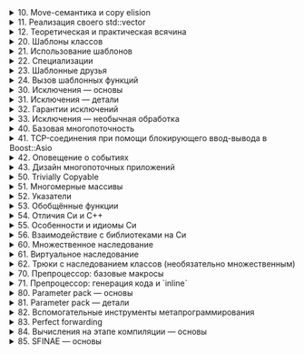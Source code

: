 <details>
<summary>
10. Move-семантика и copy elision
</summary>

## Введение
Добрый день! Сегодня я расскажу о том, как в C++ движется (move-семантика) и исчезает (copy elision) «тяжёлый» копирующий код, чтобы программы работали быстрее и эффективнее. Мы разберём, какие бывают категории значений, как связываются ссылки, почему сигнатуры конструкторов перемещения именно такие, как работает `std::move`, а также разберём оптимизации копицирования — RVO и NRVO. И в конце обсудим, когда не нужно писать `return std::move(foo);`.

## I. Категории значений
1. **glvalue** (generalized lvalue) — общее понятие для lvalue и xvalue.  
2. **rvalue** — общее понятие для prvalue и xvalue.  
3. **lvalue** — значение, имеющее адрес (переменная, ссылка).  
4. **prvalue** (pure rvalue) — временное значение, не имеющее адреса (результат вызова функции по значению, литералы).  
5. **xvalue** (expiring value) — «умирающее» значение, которое можно перемещать (результат `static_cast<T&&>(obj)`, возвращаемый по `T&&`).

> В C++11/C++14 эти категории определялись раздельно; с введением C++17 упрощён новый prvalue, который уже «говорит» о возможности обязательной оптимизации копирования, но знать его глубоко не обязательно для гарантированного copy elision.

## II. Ссылки и правила привязки
- `T&` (lvalue-ссылка) может привязываться **только** к lvalue.  
- `const T&` может привязываться к любому значению (lvalue или rvalue), но не модифицирует его.  
- `T&&` (rvalue-ссылка) — **только** к rvalue (prvalue или xvalue).  

```cpp
int x = 10;
int&  lr = x;            // OK: lvalue → lvalue&
int&& rr1 = x;           // Ошибка: lvalue → rvalue&
int&& rr2 = 20;          // OK: prvalue → rvalue&
const int& cr = 30;      // OK: prvalue → const lvalue&
```

## III. Move-конструктор и move-assignment
**Сигнатуры**:  
```cpp
struct A {
    A(const A&);             // копирующий
    A(A&&) noexcept;         // перемещающий
    A& operator=(const A&);
    A& operator=(A&&) noexcept;
};
```

1. **Почему без `const` у `A&&`?**  
   - `const A&&` означало бы «невозможно изменить» временный объект → не имеет смысла, т.к. при перемещении мы обычно «воруем» внутреннее состояние (устанавливаем указатель в `nullptr` и т.п.).  
2. **Разрешение перегрузок**:  
   - При передаче lvalue → выберется копирующий конструктор (`A(const A&)`).  
   - При передаче rvalue → предпочитается move-конструктор (`A(A&&)`), т.к. он точнее соответствует аргументу rvalue.  
3. **`noexcept`**: критически важно для стандартных контейнеров (например, `vector`) — при реализации роста `vector` они перемещают элементы, и если перемещение гарантированно не бросает исключений, используется более быстрая стратегия без отката.

## IV. `std::move`
- **Что делает**: просто выполняет `static_cast<T&&>(x)`, превращая lvalue в xvalue.  
- **Почему «ничего не делает»**: это всего лишь приведение типа, без копирования или перемещения.  
- **Где используется**: когда вы хотите явно разрешить передачу внутренних ресурсов дальше, например:

```cpp
std::string foo();
std::string s = foo();           // здесь сработает RVO, но если бы не…
std::string t = std::move(s);    // «украли» буфер из s в t
```

- **Как реализовать свой**:

```cpp
template<typename T>
constexpr std::remove_reference_t<T>&& my_move(T&& t) noexcept {
    return static_cast<std::remove_reference_t<T>&&>(t);
}
```

## V. Copy elision: RVO и NRVO
### 1. Return Value Optimization (RVO)
Компилятор может **опустить** создание временного объекта при возвращении значения:

```cpp
A createA() {
    return A(…);      // объект создаётся сразу в месте назначения
}
A a = createA();      // без дополнительного копирования/перемещения
```

### 2. Named RVO (NRVO)
Аналогично, когда возвращаем **именованную** переменную:

```cpp
A createA2() {
    A tmp(…);
    // ... какие-то действия с tmp
    return tmp;       // tmp создаётся сразу в памяти a
}
```

> В C++17 и новее эти оптимизации гарантированы, даже если конструктор видимо бросает исключения.

## VI. `return std::move(foo);` — когда (не) нужно
- **Не нужно** в функциях, возвращающих по значению:
```cpp
A makeA() {
    A foo;
    // ...
    return foo;         // NRVO, а в C++17 гарантирован RVO
}
```
Если написать `return std::move(foo);`, вы **принудительно** отбросите NRVO, получите перемещение вместо идеального elision, и даже можете потерять в оптимизации.
- **Можно** использовать, если вы **на 100%** уверены, что NRVO не возможен и нужно именно перемещение (но таких случаев почти нет).

## Заключение
1. **Move-семантика** позволяет «перемещать» ресурсы без дорогостоящего копирования.  
2. **Copy elision** (RVO/NRVO) позволяет полностью **избежать** даже вызова перемещающих конструкторов при возврате по значению.  
3. **`std::move`** — это лишь приведение типа, которое дает компилятору право выбрать move-версию функции.  
4. Никогда **не** пишите `return std::move(foo);` без крайней необходимости — лучше довериться оптимизациям компилятора.

</details>

<details>
<summary>
11. Реализация своего std::vector
</summary>

## I. Размещение объектов и выравнивание
- **Placement new**: позволяет сконструировать объект в заранее выделённом буфере:
  ```cpp
  void* raw = operator new[](sizeof(T) * capacity);
  new (raw) T(value); // конструируем T в raw
  ```
- **Выравнивание**: важно, чтобы буфер был выровнен под `T`:
  ```cpp
  void* raw = operator new[](sizeof(T) * capacity, std::align_val_t(alignof(T)));
  ```
  Или использовать `std::allocator<T>::allocate`, который заботится об этом автоматически.
- **Явный вызов деструктора**:
  ```cpp
  data[i].~T();
  ```

## II. Время жизни объектов
- Объект T «жизненен» с момента конструкции (`new (ptr) T`) до вызова деструктора (`~T()`).
- Любые обращения (чтение/запись/деструктуры) за пределами этого интервала — **undefined behaviour**.

## III. Ref-qualifiers и перегрузка операторов
Референс-квалификаторы `&` и `&&` позволяют раздать разные методы для lvalue- и rvalue-объекта:
```cpp
template<typename T, typename Alloc = std::allocator<T>>
class vector {
  // const-qualified доступ
  const T& operator[](std::size_t i) const & noexcept {
    return data_[i];
  }
  // lvalue-версия: реализуем через const_cast
  T& operator[](std::size_t i) & noexcept {
    return const_cast<T&>(static_cast<const vector&>(*this)[i]);
  }
  // rvalue-версия: возвращает T&&
  T&& operator[](std::size_t i) && noexcept {
    return std::move((*this)[i]);
  }
};
```
Это избавляет от дублирования кода и реализует семантику доступа как в `std::vector`.

## IV. Перегрузка `push_back` и альтернативы
### 1. Перегрузка на `const T&` и `T&&`
```cpp
void push_back(const T& value) & {
  if(size_ == capacity_) reserve(capacity_ ? capacity_*2 : 1);
  new (&data_[size_++]) T(value);
}
void push_back(T&& value) & {
  if(size_ == capacity_) reserve(capacity_ ? capacity_*2 : 1);
  new (&data_[size_++]) T(std::move(value));
}
```
- Альтернатива **perfect forwarding** (`template<class... Args> emplace_back(Args&&... args)`): позволяет конструировать объект «in-place» без лишних копий.
- **Отличие** от приёма по значению `push_back(T value)`: приёмы по значению могут приводить к лишнему копированию при lvalue-аргументах.

### 2. Применение `const_cast` для уменьшения дублирования
Можно вынести общую логику:
```cpp
template<class U>
void push_back_impl(U&& value) {
  if(size_ == capacity_) reserve(capacity_ ? capacity_*2 : 1);
  new (&data_[size_++]) T(std::forward<U>(value));
}
void push_back(const T& v) & { push_back_impl(v); }
void push_back(T&& v) &      { push_back_impl(std::move(v)); }
```

## V. Обеспечение гарантий при исключениях
- **Базовая гарантия**: при ошибке внутреннее состояние остаётся корректным, но объекты могут быть разрушены.
- При **увеличении буфера**:
  1. Выделяем новый буфер `new_data` через `allocate`.
  2. В цикле перемещаем (или копируем) старые элементы в `new_data` с помощью `new (… ) T(...)`.
  3. Если в процессе бросилось исключение, нужно:
     - Разрушить уже сконструированные в `new_data` объекты.
     - Освободить `new_data`.
     - Оригинальный буфер и объекты остаются нетронутыми.
  4. Если всё успешно, вывести старые объекты, освободить старый буфер и присвоить `data_ = new_data`.

## VI. Полный код `vector<T>`
```cpp
#pragma once
#include <cstddef>
#include <memory>
#include <utility>
#include <new>
#include <cassert>

template<typename T, typename Alloc = std::allocator<T>>
class vector {
public:
  vector(): data_(nullptr), size_(0), capacity_(0) {}
  ~vector() {
    clear();
    if(data_) alloc_.deallocate(data_, capacity_);
  }

  // копирование
  vector(const vector& other): data_(nullptr), size_(0), capacity_(0) {
    reserve(other.size_);
    for(size_t i = 0; i < other.size_; ++i)
      new (&data_[i]) T(other.data_[i]);
    size_ = other.size_;
  }
  // перемещение
  vector(vector&& other) noexcept
    : data_(other.data_), size_(other.size_), capacity_(other.capacity_) {
    other.data_ = nullptr;
    other.size_ = other.capacity_ = 0;
  }

  // ref-qualifier оператор[]
  const T& operator[](size_t i) const & noexcept {
    return data_[i];
  }
  T& operator[](size_t i) & noexcept {
    return const_cast<T&>(static_cast<const vector&>(*this)[i]);
  }
  T&& operator[](size_t i) && noexcept {
    return std::move((*this)[i]);
  }

  size_t size() const noexcept { return size_; }
  bool empty() const noexcept { return size_ == 0; }

  void clear() noexcept {
    for(size_t i = 0; i < size_; ++i)
      data_[i].~T();
    size_ = 0;
  }

  void reserve(size_t new_cap) {
    if(new_cap <= capacity_) return;
    T* new_data = alloc_.allocate(new_cap);
    size_t i = 0;
    try {
      for(; i < size_; ++i)
        new (&new_data[i]) T(std::move_if_noexcept(data_[i]));
    } catch(...) {
      for(size_t j = 0; j < i; ++j)
        new_data[j].~T();
      alloc_.deallocate(new_data, new_cap);
      throw;
    }
    // разрушить старые и освободить
    clear();
    if(data_) alloc_.deallocate(data_, capacity_);
    data_ = new_data;
    capacity_ = new_cap;
    size_ = i;
  }

  // push_back
  template<class U>
  void push_back_impl(U&& v) {
    if(size_ == capacity_) reserve(capacity_ ? capacity_*2 : 1);
    new (&data_[size_++]) T(std::forward<U>(v));
  }
  void push_back(const T& v) & { push_back_impl(v); }
  void push_back(T&& v) &      { push_back_impl(std::move(v)); }

private:
  T* data_;
  size_t size_, capacity_;
  Alloc alloc_;
};
```
</details>

<details>
<summary>
12. Теоретическая и практическая всячина
</summary>

## I. Возвращаемый тип `auto` функций и методов

1. **Вывод простого `auto`.**  
   - В C++14 функции можно объявить с возвращаемым типом `auto` без явного указания:  
     ```cpp
     auto sum(int a, int b) {
         return a + b; // возвращаемый тип deduced as int
     }
     ```
   - Все операторы `return` должны возвращать одинаковую типизированную сущность, иначе компиляция упадёт.

2. **`auto` с модификаторами.**  
   - Можно добавлять cv-квалификаторы и ссылки:
     ```cpp
     auto& get_ref(int& x) { return x; }
     auto&& create_temp() { return std::string("tmp"); }
     ```

3. **Рекурсивные функции.**  
   - Для рекурсии нельзя полностью опустить возвращаемый тип, требуется **trailing return type**:
     ```cpp
     auto factorial(int n) -> int {
         return (n < 2 ? 1 : n * factorial(n - 1));
     }
     ```

4. **Удобство при определении методов вне класса.**  
   - В заголовке:
     ```cpp
     struct S { auto f() -> int; };
     ```
   - В cpp:
     ```cpp
     auto S::f() -> int {
         return 42;
     }
     ```

5. **Объявления функций с `auto` без определения.**  
   - Можно лишь объявить, а определить позже:
     ```cpp
     auto foo(int) -> double; // объявление
     // ...
     auto foo(int x) -> double {
       return x * 2.5;
     }
     ```

6. **Явное указание возвращаемого типа лямбды (C++14+).**  
   ```cpp
   auto lambda = [](int x) -> bool {
       return x % 2 == 0;
   };
   ```

---

## II. Оператор `switch`

1. **`break;` и `[[fallthrough]]`.**  
   - По умолчанию переход идёт «впадину» (fall-through):
     ```cpp
     switch(n) {
       case 1:
         do1();
         [[fallthrough]]; // явно разрешаем переход в case 2
       case 2:
         do2();
         break;
     }
     ```
   - `[[fallthrough]]` (C++17) сигнализирует об осознанном переходе.

2. **Проблемы с инициализацией переменных внутри `switch`.**  
   Метки `case` и `default` — это не отдельные блоки, а лишь точки перехода внутри общего блока `switch`. Без дополнительных `{}` объявление переменной в одном `case` фактически находится в том же блоке, что и другие `case`:
   ```cpp
   switch (n) {
     case 1:
       int x = compute();   // объявление и инициализация x в теле одного блока
       std::cout << x;
       break;
     case 2:
       // при n==2 управление прыгает сюда, мимо строки с int x = compute();
       std::cout << "n==2";
       break;
   }
   ```
   Здесь компилятор увидит, что `x` объявлена в области видимости всего `switch`, но при `n==2` она не инициализируется → это нарушение правил C++ (инициализация пропущена), что приводит к ошибке компиляции или UB.

   **Почему это важно?**  
   - C++ запрещает «перескок» мимо объявления переменной с инициализацией, потому что тогда объект не будет сконструирован, а его деструктор может оказаться вызван или переменная использована «впустую».  

   **Решение**: во избежание перескоков нужно в каждом `case` явно начинать новый блок:
   ```cpp
   switch (n) {
     case 1: {
       int x = compute();
       std::cout << x;
       break;
     }
     case 2: {
       std::cout << "n==2";
       break;
     }
   }
   ```
   Здесь `{}` создают новый подблок, в котором `x` локально объявлена и инициализируется **только** при входе в этот подблок. При `n==2` `case 1` инициализация `x` не видна и UB исключён.

---

## III. Глобальные переменные/функции и статические поля-члены

1. **`extern`**  
   - Расшаривает объявление:
     ```cpp
     // header.h
     extern int global_var;
     // source.cpp
     int global_var = 10;
     ```

2. **`static`** (на уровне namespace)  
   - Старый способ internal linkage:
     ```cpp
     static void helper() { /* ... */ }
     ```

3. **Неявные агенты через unnamed namespace**  
   - Аналог `static`:
     ```cpp
     namespace {
       int helper_var = 0;
     }
     ```

4. **`inline` переменные и функции (C++17).**  
   - Можно определять в header без ODR-ошибок:
     ```cpp
     inline int inline_var = 5;
     inline void inline_func() {}
     ```
   - Несколько определений в разных TU считаются одной сущностью.

5. **Static initialization order fiasco.**  
   - Порядок инициализации non-local static объектов в разных TU не определён → UB, если один использует другой в конструкторе.
   - Обход через function-local statics (инициализируются по требованию в первом вызове):
     ```cpp
     MyType& get_instance() {
       static MyType inst;
       return inst;
     }
     ```

   ### Что такое Static Initialization Order Fiasco
   * Проблема возникает, когда в разных единицах трансляции есть non-local static объекты,
     и их порядок инициализации при старте программы **не определён** стандартом.
   * Например:
     ```cpp
     // a.cpp
     #include <iostream>
     #include "b.h"
     Foo* f = new Foo;
     int main() { useFoo(); }
     ```
     ```cpp
     // b.cpp
     #include <iostream>
     extern Foo* f;
     void useFoo() {
       if (f) f->doSomething();  // UB, если f ещё не инициализирован
     }
     ```
   * Здесь объект `f` в `a.cpp` и статический член в `b.cpp` могут быть инициализированы в непредсказуемом порядке → UB.
   * Решения:
     - Использовать function-local statics (инициализируются по first use и thread-safe в C++11+):
       ```cpp
       Foo& getFoo() {
         static Foo instance;
         return instance;
       }
       ```
     - Явная функция инициализация или dependency injection.


---

## IV. Глобальные константы и статические константы-члены

1. **`constexpr` vs `const`.**  
   - `constexpr` гарантирует константную инициализацию и может использоваться в compile-time выражениях.
   - `const` на namespace-уровне имеет internal linkage по умолчанию (без `extern`).

2. **`inline constexpr`.**  
   - С C++17 статические константы можно объявить так:
     ```cpp
     inline constexpr double PI = 3.1415926535;
     ```

3. **Статические константы-члены класса.**  
   - До C++17:
     ```cpp
     struct S {
       static const int X = 42; // inline initialization allowed для integral
     };
     // Если берём адрес S::X, нужна еще одна дефиниция в cpp:
     // const int S::X;
     ```
   - C++17+:
     ```cpp
     struct S {
       inline static const int X = 42; // no separate definition
     };
     ```

4. **Порядок инициализации.**  
   - `constexpr` и inline переменные инициализируются константно до запуска любой функции.
   - Non-inline `const` или `static` могут попасть в static init fiasco.

</details>

<details>
<summary>
20. Шаблоны классов
</summary>

## I. Синтаксис объявления и определения

- **Объявление шаблона класса:**
  ```cpp
  template<typename T, int N>
  class Array;
  ```

- **Определение (implementation) внутри заголовка:**
  ```cpp
  template<typename T, int N>
  class Array {
  public:
    void fill(const T& value);
  private:
    T data[N];
  };

  template<typename T, int N>
  void Array<T,N>::fill(const T& value) {
    for(int i = 0; i < N; ++i) data[i] = value;
  }
  ```

## II. Параметры шаблона

1. **Типовые (`typename` vs `class`):**  
   Синонимы, разницы нет:
   ```cpp
   template<typename T> struct Foo1 {};
   template<class T>    struct Foo2 {};
   ```

2. **Нейтовые (non-type):**  
   Значения интегральных типов, указателей, ссылок, перечислений:
   ```cpp
   template<int N>           struct Foo3 {};
   template<std::size_t Sz>  struct Foo4 {};
   template<const char* S>    struct Foo5 {};
   ```

3. **Параметры по умолчанию:**
   ```cpp
   template<typename T = int, int N = 16>
   class Buffer {};
   ```

4. **Без имени у параметра:**
   ```cpp
   template<typename, typename Alloc = std::allocator<int>>
   class Vec; // первый параметр без имени
   ```

## III. Параметры-шаблоны (template template parameters)

- **Объявление:**
  ```cpp
  template<template<typename U, int M = 8> class Container>
  struct Wrapper {
    Container<double> c;
  };
  ```

- **Передача шаблонов с параметрами по умолчанию:**
  ```cpp
  template<template<typename, int> class C = std::vector>
  struct DefaultWrap {
    C<int, 4> v; // std::vector<int,4>
  };
  ```

## IV. `typename` и `template` для зависимых имён

- **`typename`** для dependent types:
  ```cpp
  template<typename T>
  void f() {
    typename T::value_type x; // value_type — зависимый тип
  }
  ```

- **`template`** для вызова зависимых шаблонов:
  ```cpp
  template<typename T>
  void g() {
    T::template rebind<double> ptr; // rebind — зависимый шаблон
  }
  ```

- **В наследовании от шаблонного параметра:**
  ```cpp
  template<typename Base>
  struct Derived : Base {
    void h() {
      typename Base::type x;
      this->template func<int>();
    }
  };
  ```

## V. `Foo` vs `Foo<>`

- **Шаблон без `<>`** — имя шаблона, а не тип:
  ```cpp
  template<typename T = int>
  struct Foo {};
  Foo<> f1;      // эквивалентно Foo<int>
  // Foo f2;     // ошибка: ожидается list параметров
  ```

- **Удобство в возвращаемом типе:**
  ```cpp
  template<typename T>
  auto Foo<T>::make() -> Foo; // сокращение вместо Foo<T>
  ```

## VI. Инстанцирование

1. **Независимость по методам:**  
   - Только методы, которые используются, действительно инстанцируются (implicit instantiation).
2. **Неявное инстанцирование происходит для:**
   - Полей класса (размер массива, типы).
   - Вложенных типов.
   - Специализаций методов при использовании.
3. **Incomplete-типы параметров:**
   - Можно объявить `template<typename T> struct X { T* ptr; };` даже если `T` incomplete.
   - Нельзя instantiаte методы, требующие полного определения `T` (например `sizeof(T)`).

## VII. Независимость инстанциаций шаблона

- Каждая комбинация параметров шаблона генерирует свой набор символов, не пересекающийся с другими.

## VIII. Определение методов и статических членов

- **Внутри класса (inline):**
  ```cpp
  template<typename T>
  struct S {
    static int count;
    void inc() { ++count; }
  };
  template<typename T>
  int S<T>::count = 0;
  ```

- **Вне класса:**
  ```cpp
  template<typename T>
  void S<T>::inc() {
    ++count;
  }
  ```

</details>

<details>
<summary>
21. Использование шаблонов
</summary>

## I. Передача функторов без `std::function`

- **Хранение функторов как шаблонное поле**:
  ```cpp
  template<typename F>
  struct CallbackHolder {
      F func;
      CallbackHolder(F f) : func(std::move(f)) {}
      void call() { func(); }
  };
  ```
- **Передача по значению**:
  ```cpp
  template<typename F>
  void process(F f) {
      // f может быть лямбдой, функцией или функтором
      f();
  }
  ```
- Избегаем накладных расходов `std::function`, сохраняя конкретный тип функторов в шаблонах.

---

## II. Шаблоны функций и вывод параметров

- **Автовывод типов из аргументов**:
  ```cpp
  template<typename T, typename U>
  auto add(T a, U b) {
      return a + b;
  }
  // вызов: add(1, 2.5) выведет add<int, double>
  ```
- **Неявная специализация**: компилятор сам определяет `T` и `U`.

---

## III. Class Template Argument Deduction (CTAD)

- **Пример с `std::pair` и `std::vector` (C++17+):**
  ```cpp
  std::pair p(1, 2.5);          // std::pair<int, double>
  std::vector vec = {1, 2, 3};  // std::vector<int>
  ```
- **Пользовательские CTAD:**
  ```cpp
  template<typename T>
  struct Wrapper {
      Wrapper(T v) : value(v) {}
      T value;
  };

  // Специальное руководство:
  template<typename T>
  Wrapper(T) -> Wrapper<T>;

  // Теперь:
  Wrapper w(42); // Wrapper<int>

**Зачем нужны deduction guides?**
1. **Уменьшение многословности.** Не нужно каждый раз писать `<T>`, если компилятор может вывести тип по аргументам конструктора.
2. **Консистентность со стандартной библиотекой.** Стандартные контейнеры (`std::pair`, `std::vector` и др.) используют guides, позволяя писать `std::pair p(1,2.5);` и `std::vector vec = {1,2,3};`.
3. **Гибкость.** При наличии нескольких конструкторов можно определять несколько гидов, чтобы избежать неоднозначностей и ошибок дедукции.
4. **Удобство использования.** Сокращает «шум» в коде, делая создание объектов шаблонных классов более лаконичным.

---

## IV. Шаблонные методы и конструкторы

- **Обычный класс с шаблонным методом:**
  ```cpp
  struct S {
      template<typename T>
      void foo(T x) { /*...*/ }
  };
  ```
- **Шаблонный класс с шаблонным конструктором:**
  ```cpp
  template<typename U>
  struct A {
      template<typename V>
      A(V&& v) : member(std::forward<V>(v)) {}
      U member;
  };
  ```
- **Определение вне класса:**
  ```cpp
  template<typename U>
  template<typename V>
  A<U>::A(V&& v) : member(std::forward<V>(v)) {}
  ```

---

## V. Шаблонные лямбда-выражения

- **Generic lambdas (C++14):**
  ```cpp
  auto gl = [](auto x, auto y) {
      return x * y;
  };
  gl(2, 3.5); // OK
  ```
- **Явное указание параметров шаблона (C++20):**
  ```cpp
  auto gl2 = []<typename T>(T x) {
      return x;
  };
  gl2.operator()<int>(5);
  ```

---

## VI. Проблемы с `>>` до C++11

- До C++11 требовался пробел между `>`:
  ```cpp
  // До C++11:
  std::vector<std::vector<int> > vv; // ошибка без пробела
  // C++11+:
  std::vector<std::vector<int>> vv;  // OK
  ```
**Почему это было необходимо?**  
В синтаксисе C++ до стандарта C++11 последовательность `>>` в шаблонных параметрах рассматривалась как оператор сдвига вправо, а не как закрывающие символы шаблона. Например:  
```cpp
std::vector<std::vector<int> > vv; // нужно было разделять пробелом
```  
Компилятор видел `>>` и пытался выполнить синтаксис сдвига, что приводило к ошибке.  
С введением C++11 это было исправлено: парсинг шаблонов стал контекстно-зависимым, `>>` автоматически интерпретируется как два закрывающих шаблонных скобки без необходимости пробела.  

---

## VII. Псевдонимы типов (`using`)

- **Алиасы шаблонов:**
  ```cpp
  template<typename T>
  using Vec = std::vector<T>;
  Vec<int> v; // вместо std::vector<int>
  ```
- **Полные специализации alias templates:**
  ```cpp
  template<>
  using IntVec = Vec<int>;
  ```

---

## VIII. Шаблоны переменных (C++17)

- **Пример:**
  ```cpp
  template<typename T>
  inline constexpr T pi_v = T(3.1415926535897932385);
  // Использование:
  double pi = pi_v<double>;
  ```
- **Стандартные примеры:**
  ```cpp
  // std::launder — не шаблонная переменная, но аналогично
  // std::numeric_limits<T>::max() — функция, не переменная
  ```

---

## IX. Повторное использование и forward declaration

- **Forward declaration** шаблонных классов:
  ```cpp
  template<typename T>
  class Foo;  // объявление
  ```
- **Inline** в template-функциях и CTAD позволяют определять всё в header без нарушений ODR.

</details>

<details>
<summary>
22. Специализации
</summary>

## I. Полные и частичные специализации шаблона класса

### 1. Полная специализация
Полная специализация задаёт реализацию шаблона для конкретных параметров:
```cpp
template<typename T, int N>
struct Array { /* общий вариант */ };

template<>
struct Array<int, 5> { // полная специализация для Array<int,5>
    void info() { /* ... */ }
};
```
- Специализировать можно по типам и по значимым non-type параметрам (интегральным, указателям, перечислениям).

### 2. Частичная специализация
#### Пример регулярных и нерегулярных параметров
```cpp
// Шаблон с двумя параметрами
template<typename T, int N>
struct Array { /* ... */ };

// Частичная специализация, где T — регулярный (дедуцируемый) параметр,
// а N — нерегулярный (фиксированный) параметр со значением 5:
template<typename T>
struct Array<T, 5> {
    // Здесь компилятор выводит T по первому аргументу, 
    // а значение N фиксировано в 5.
};

// При использовании:
Array<double, 5> a1;    // подходит под частичную специализацию, T=double, N=5
Array<int, 10> a2;     // не подходит -> используется primary template

```
<!-- Explanation: -->
> Параметры специализации `Array<T, 5>` требуют, чтобы второй не-type параметр был ровно `5`.
> Для `Array<int, 10>` второй параметр равен `10`, поэтому шаблон `Array<T, 5>` не подходит и используется первичный шаблон.

- **Регулярный параметр** (`T`) — тот, который остаётся шаблонным и дедуцируется компилятором.
- **Нерегулярный параметр** (`N`) — тот, который фиксируется в специализации и не дедуцируется.


### Отличия полной и частичной специализаций

- **Полная специализация** указывает шаблон **только** для конкретного набора параметров. 
  - Сигнатура шаблона полностью фиксирована и отсутствуют обобщенные параметры.
  - Пример: `template<> struct Array<int,5> { ... };`

- **Частичная специализация** определяет шаблон для **произвольного** набора параметров, 
  которые соответствуют определённому **паттерну**.
  - Можно указывать только некоторые параметры, а остальные оставлять обобщёнными.
  - Пример: `template<typename T> struct Vector<T, std::allocator<T>> { ... };`
  - При этом параметр `T` дедуцируется компилятором, а аллокатор фиксирован.

**Ключевые моменты:**
1. Полная специализация не создаёт новых шаблонных параметров — она просто предоставляет конкретную реализацию для единственного набора параметров.
2. Частичная специализация работает как правило фильтрации — она применяется ко всем инстанциациям, удовлетворяющим шаблонному паттерну, оставляя возможность дедукции.


Частичная специализация обобщает часть параметров:
```cpp
template<typename T, typename Alloc>
class Vector { /* ... */ };

// Уменьшаем количество параметров:
template<typename T>
class Vector<T, std::allocator<T>> {
    // реализация для случая с дефолтным аллокатором
};

// Специализация по указателю:
template<typename T>
struct Wrapper<T*> {
    // для T*
};
```
- Можно **увеличить** число параметров, введя дополнительные:
```cpp
template<template<typename> class C, typename T>
struct Outer<C<T>> { /* ... */ };
```
- Специализации независимы: разные комбинации создают разные классы.

## II. Метапрограммирование с помощью traits

Стандартная библиотека предоставляет набор шаблонов для проверки и выбора типов:

| Метатрафит                      | Описание                                      |
|---------------------------------|-----------------------------------------------|
| `std::is_void<T>::value`        | истинно, если `T` — `void`                    |
| `std::is_reference<T>::value`   | истинно, если `T` — ссылка                    |
| `std::is_same<T, U>::value`     | истинно, если типы `T` и `U` совпадают        |
| `std::conditional<B, T, F>::type`| `T` если `B==true`, иначе `F`                |

Пример:
```cpp
template<typename T>
using RemoveReferenceT = std::conditional_t<
    std::is_reference<T>::value,
    std::remove_reference_t<T>,
    T
>;
```

## III. Полные специализации функций

- **Полная специализация функции** предоставляет конкретную реализацию:
  ```cpp
  template<typename T>
  void func(T);

  template<>
  void func<int>(int x) {
      // для int
  }
  ```
- **Ограничения:**
  - **Нельзя** частично специализировать функции (только полное).
  - Специализация не участвует в **template argument deduction** — вызов `func(1)` сначала вызывает primary template, а специализация будет взята при полной специализации вызова `func<int>(...)`.
- **Эмуляция частичной специализации при помощи структур**:
  ```cpp
  template<typename T>
  struct FuncWrapper {
    static void call(T);
  };
  template<typename U>
  void func(U u) {
    FuncWrapper<U>::call(u);
  }

  template<>
  struct FuncWrapper<int*> {
    static void call(int* p) { /* ... */ }
  };
  ```

## IV. Пользовательская поддержка `std::swap`

- **Не добавлять** перекрытия или новые функции в `namespace std` (кроме **явных специализаций** стандартных шаблонов для пользовательских типов).
- Для корректной работы алгоритмов со `swap`:
  1. Определите свободную функцию `swap` в том же namespace, что и ваш тип:
     ```cpp
     namespace myns {
       struct X { /* ... */ };
       void swap(X& a, X& b) { /* ... */ }
     }
     ```
  2. При вызове:  
     ```cpp
     using std::swap;
     swap(a, b); // сначала рассматривается myns::swap через ADL, затем std::swap
     ```
- Такой подход гарантирует, что `swap` из вашего namespace будет найден при Argument-Dependent Lookup без нарушения ODR.
- 
</details>

<details>
<summary>
23. Шаблонные друзья
</summary>

## I. Общие вопросы по друзьям
В C++ можно объявлять следующие виды друзей:
- **Нешаблонная функция**  
- **Шаблонная функция**  
- **Нешаблонный класс**  
- **Шаблонный класс**  
- **Полная специализация шаблонного класса**  

Каждый из них при объявлении внутри класса получает доступ ко всем его `private` и `protected` членам. Однако правила видимости и области действия различаются, особенно при шаблонах и при наличии зависимых имён. При демонстрации обращайте внимание на особенности компиляторов: некоторые версии GCC или Clang могут вести себя не по стандарту.

## II. Шаблонный класс-друг произвольного класса

### 1. Общий случай
```cpp
template<typename U>
class FriendClass;

template<typename T>
class A {
private:
    T value_;
    friend class FriendClass<T>;  // шаблонный класс-друг для всех T
};

template<typename U>
class FriendClass {
public:
    void modify(A<U>& a, const U& v) {
        a.value_ = v; // доступ к приватному члену
    }
};
```

### 2. Друг — только полная специализация
```cpp
template<typename T>
class A {
private:
    int secret_ = 42;
    friend class A<int>; // только A<int> является другом
};

template<>
class A<int> {
public:
    void reveal(A<int>& a) {
        // допустимо:
        int s = a.secret_;
    }
};

// A<double> не имеет доступа к private A<double>
```

## III. Нешаблонная функция-друг шаблонного класса

### 1. Определение внутри класса
```cpp
template<typename T>
class B {
private:
    T data_;
    friend void printB(const B<T>& b) { // inline-функция, объявленная и определённая сразу
        std::cout << b.data_;
    }
};
```
- Такая функция становится **inline** и доступна для каждого инстанцирования `B<T>`.

### 2. Определение вне класса
```cpp
template<typename T>
class C {
private:
    T x_;
    friend void showC<>(const C<T>&); // объявление дружбы

    // без body
};

template<typename T>
void showC(const C<T>& c) { // определение вне класса
    std::cout << c.x_;
}
```
### 3. Тонкость с зависимым именем
```cpp
template<typename T>
class D {
    friend void funcD(T); // здесь T — зависимый тип, создаётся новая функция в каждой TU
};
```
- При таком объявлении компилятор может считать `funcD` разной для разных `T`, и нужно следить за ODR.

## IV. Шаблонная функция-друг шаблонного класса

### 1. Определение внутри класса
```cpp
template<typename T>
class E {
private:
    T val_;
    template<typename U>
    friend void tmplFriend(const E<U>& e) { // определено inline в классе
        std::cout << e.val_;
    }
};
```
- При таком объявлении для каждого `U` создаётся своя inline-функция `tmplFriend<U>`.

### 2. Определение вне класса
```cpp
template<typename T>
class F {
private:
    T v_;
    template<typename U>
    friend void extFriend(const F<U>&);
};

template<typename U>
void extFriend(const F<U>& f) { // определение вне класса
    std::cout << f.v_;
}
```

### 3. Друг — только полная специализация шаблонной функции
```cpp
template<typename T>
class G {
    friend void specFriend<int>(const G<int>&); // только для G<int>
};

void specFriend<int>(const G<int>& g) {
    // реализация
}
```

### 4. Проблема multiple definitions
```cpp
template<typename T>
class H {
    friend void helper() { /* ... */ } // не зависит от T, но объявлено в каждом инстанцировании
};
```
- Поскольку `helper` не зависит от параметра шаблона, одинаковые определения появляются в разных TU → нарушение ODR.

</details>

<details>
<summary>
24. Вызов шаблонных функций
</summary>

## I. Автовывод шаблонных параметров функций

1. **Вывод из аргументов**  
   Шаблонные параметры выводятся компилятором по передаваемым аргументам:
   ```cpp
   template<typename T>
   void f(T);
   f(10);        // T deduced as int
   f(3.14);      // T deduced as double
   ```
2. **С `const`, ссылками и наследованием**  
   ```cpp
   template<typename T>
   void g(const T&);
   int x = 0;
   g(x);         // T deduced as int
   g(1);         // T deduced as int (prvalue → T const&)
   ```
3. **Частичное указание параметров**  
   Можно явно задать некоторые параметры:
   ```cpp
   template<typename T, typename U>
   void h(T, U);
   h<int>(1, 2.5); // T=int, U deduced as double
   h<int, double>(1, 2.5); // оба указаны
   ```

## II. Невозможность автовывода

1. **Тип `C` из выражения `typename C::iterator`**  
   ```cpp
   template<typename C>
   void func(typename C::iterator it);
   // func(it); // ошибка: нет вывода C из typename C::iterator
   func<std::vector<int>>(vec.begin());
   ```
2. **Конфликтующие аргументы**  
   ```cpp
   template<typename T>
   void f(T, T);
   // f(1, 2.5); // ошибка: T не может быть одновременно int и double
   ```
3. **Неоднозначное наследование**  
   ```cpp
   struct A {};
   struct B {};
   struct D : A, B {};
   template<typename T>
   void f2(T);
   D d;
   // f2(d); // ok, T=D
   // но при указании типа-члена из D::? может быть неоднозначно
   ```
4. **Требуются пользовательские преобразования**  
   ```cpp
   struct X { X(int); };
   template<typename T>
   void p(T);
   // p(1); // может выдать warning, ведь преобразование int→X потребует user-defined conv
   ```

## III. Разрешение перегрузок с шаблонными функциями

1. **Основные термины**  
   - **overload set** — все функции с одним именем, видимые в точке вызова.  
   - **viable function** — функция, для которой возможен вызов с данным набором аргументов и шаблонных параметров.  
   - **best viable** — из viable выбирается наиболее подходящая по стандартным правилам.

2. **Этапы разрешения**  
   1. Построение overload set.  
   2. Выбор viable functions (matching parameter types/templates).  
   3. Выбор best viable.  
   4. Проверка доступа и специализаций.

3. **Приоритет**  
   Нешаблонные перегрузки имеют приоритет над шаблонными, если они viable.

4. **`foo()` vs `foo<>()`**  
   - `foo()` — компилятор рассматривает как вызов, при котором вывод шаблонных параметров возможен, но без вывода `<>()` может предпочтяться не-template overload.  
   - `foo<>()` — явно запускает вывод шаблонного шаблона, игнорируя нетemplate overload.

5. **Специализации функций не влияют на выбор**  
   - Полные специализации функций не участвуют в overload resolution.  
   - Пример (Dimov-Abrams):  
     ```cpp
     template<typename T>
     void ff(T);
     template<>
     void ff<int>(int); // полная специализация
     void test() {
       ff(1); // вызывает primary template instantiation, а не specialization
     }
     ```
</details>

<details>
<summary>
30. Исключения — основы
</summary>

## I. Предусловия, постусловия и инвариант объекта

- **Предусловия** конструктора: требования, которые должны быть выполнены перед созданием объекта.
- **Постусловия** конструктора: инвариант объекта должен быть установлен корректно, даже если бросается исключение.
- **Инвариант объекта**: логическое условие, которое должно сохраняться между вызовами публичных методов и после завершения конструктора/деструктора.
- Пример из `17-250207/01-exception-guarantees/10-raii.cpp`: класс RAII, гарантирующий освобождение ресурса.

## II. Ошибки програмирования vs. ошибки окружения

- **Ошибки программирования**:
  - Нарушение инварианта, UB: некорректное обращение к памяти, деление на ноль.
  - Обнаруживаются на этапе разработки, не подлежат перехвату через `try/catch`.
- **Ошибки окружения**:
  - Некорректный ввод пользователя, невозможность открыть файл, сбой сети.
  - Обрабатываются через исключения, их можно предсказать и восстанавливать.

## III. Обработка ошибок без исключений

1. **assert**:
   - Проверка условий только в режиме отладки.
   - Прекращает выполнение при ложном условии.
2. **exit**:
   - Завершает программу с кодом.
3. **Коды возврата**:
   - **Состояние объекта** (метод `ok()`, `error_code()`).
   - **Глобальная переменная** `errno`.
   - **Возвращаемое значение** функции.
   - **Отдельный выходной аргумент** через ссылку/указатель.
4. **Стратегии**:
   - Аварийное завершение (`assert`, `exit`).
   - Проброс кода наверх (код возврата).

## IV. Синтаксис `try`/`catch`/`throw`

```cpp
try {
    // блок, где могут возникнуть исключения
    may_throw();
} catch (const std::runtime_error& e) {
    // обработка runtime_error и его наследников
} catch (const std::exception& e) {
    // обработка остальных std::exception
} catch (...) {
    // ловим всё
    throw;  // или повторно бросаем
}
```

- Вложенные `try`/`catch` и последовательные `catch`.
- Исключения классифицируются по типу, применяется подбор наиболее точного.

## V. Слайсинг исключений

- Если бросать по значению базовый тип:
  ```cpp
  try {
      throw Derived(); // Derived -> копируется в базовый Exception
  } catch (const Base& e) {
      // информация о Derived «срезается»
  }
  ```
- **Решение**: бросать и ловить по ссылке (`throw;` сохраняет тип).

## VI. Уничтожение ресурсов при раскрутке стека

- При броске исключения выполняется **stack unwinding**:
  - Деструкторы всех объектов автоматического хранения вызываются в обратном порядке их создания.
- Гарантия освобождения ресурсов при использовании RAII.

## VII. Концепция RAII

- **Resource Acquisition Is Initialization**:
  - Захват ресурса в конструкторе, освобождение в деструкторе.
  - Исключения не приводят к утечкам.
- Примеры: `std::lock_guard`, `std::unique_ptr`.

</details>

<details>
<summary>
31. Исключения — детали
</summary>

## I. Базовые классы исключений

- **`std::exception`**  
  Базовый класс для всех стандартных исключений, определяет виртуальный метод `what()`.

- **`std::runtime_error`**  
  Производный от `std::exception`, использующийся для ошибок времени выполнения (runtime errors).

- **`std::logic_error`**  
  Производный от `std::exception`, обозначает ошибки логики программы (logic errors), которые обычно можно обнаружить на этапе разработки.

## II. Стандартные исключения

- **`std::bad_alloc`**  
  Бросается при неудаче операций выделения памяти (`new`).

- **`std::bad_cast`**  
  Бросается при неудачном приведении типа через `dynamic_cast` при отсутствии `noexcept`.

## III. Производительность исключений

- **Happy path** (когда исключений нет): почти нулевая стоимость при современных реализациях (zero-overhead), особенно если `-fno-exceptions` не используется.
- **Sad path** (когда исключение бросается): высокая стоимость из-за раскрутки стека (stack unwinding), поиска обработчиков, уничтожения локальных объектов.

## IV. Исключения в конструкторах и деструкторах

- Если конструктор бросает исключение, объект считается не сконструированным, и его деструктор **не** вызывается.
- Деструкторы, вызываемые в процессе раскрутки стека, уничтожают всё, что было сконструировано до места выброса.

## V. Исключения при разных операциях

1. **Конструирование массивов**  
   - При выбросе внутри элемента массива уничтожаются уже сконструированные элементы.

2. **Базовые классы и поля**  
   - Если в инициализаторе полей или базового класса бросается исключение, выполняется раскрутка для уже сконструированных полей и баз.

3. **Делегирующий конструктор**  
   - Исключения при делегировании приводят к тому, что делегируемый конструктор должен корректно обрабатывать неполностью сконструированное состояние.

4. **Создание параметров функции**  
   - До C++17 порядок вычисления аргументов не определён, может происходить interleaving подготовки параметров и выброс исключений.

5. **Возврат по значению**  
   - Исключение до или после RVO/NRVO влияет на то, вызывает ли деструктор временного объекта.

## VI. Причина отсутствия `stack::pop()`

- Методы контейнеров, бросающие исключения при удалении элементов, могут нарушить базовую гарантию.
- Для `std::stack` нет `pop()` без возвращения значения, чтобы избежать ситуаций, когда сначала удаляется элемент (может бросить при освобождении ресурсов), а затем возвращается его значение — это затрудняет обеспечение сильной гарантии исключений.

</details>

<details>
<summary>
32. Гарантии исключений
</summary>

## I. Уровни безопасности исключений

- **`no-throw` / `noexcept`**  
  Гарантирует отсутствие исключений. Если внутри выбрасывается исключение, происходит `std::terminate()`.

- **Strong guarantee (строгая)**  
  Операция либо полностью выполняется успешно, либо не меняет состояние объекта. Пример: copy-and-swap.

- **Basic guarantee (базовая)**  
  После исключения объект остаётся в корректном, но возможно изменённом, состоянии, без утечек ресурсов.

- **No guarantee (отсутствующая)**  
  Никаких обещаний: после исключения объект может быть в некорректном состоянии.

## II. Спецификатор `noexcept`

```cpp
void f() noexcept;
```
- Отмечает функцию как бесслучайно не выбрасывающую исключения.
- При выбросе исключения внутри `noexcept`-функции вызывается `std::terminate()`.
- **Типичная гарантия** для оператора перемещения:
  ```cpp
  A(A&&) noexcept;
  A& operator=(A&&) noexcept;
  ```
  Это важно, чтобы стандартные контейнеры могли безопасно перемещать элементы без отката.

## III. Обеспечение базовой гарантии через RAII

- **RAII-классы** автоматически управляют ресурсами в деструкторах.  
- При исключении в середине операции освобождение ресурсов гарантируется автоматическим вызовом деструкторов временных объектов.

```cpp
std::vector<T> tmp = data; // копируем старые элементы
// возможное выбрасывание при копировании внутри конструктора vector
data.swap(tmp); // swap noexcept — состояние остаётся консистентным
```

## IV. Подвохи при реализации `operator=(const&)`

Неправильный порядок операций может нарушить базовую гарантию:

```cpp
MyClass& operator=(const MyClass& other) {
    delete[] data_;           // удалили старые данные
    data_ = new char[n_];     // может бросить bad_alloc
    // При исключении — data_ указывает на освобождённую память → UB
    std::copy(other.data_, other.data_ + n_, data_);
    return *this;
}
```

**Исправление**: сначала выделение, а затем замена полей:

```cpp
MyClass& operator=(const MyClass& other) {
    char* new_data = new char[n_]; // может бросить, но старые данные целы
    std::copy(other.data_, other.data_ + n_, new_data);
    delete[] data_;
    data_ = new_data;
    return *this;
}
```

## V. Strong guarantee через Copy-and-Swap Idiom

```cpp
MyClass& operator=(MyClass other) { // other сконструирован копированием или перемещением
    swap(*this, other);             // noexcept swap
    return *this;
}
```
- При копировании/перемещении `other` может выброситься, но `*this` не изменится.
- После успешного создания `other` и swap операция гарантированно завершится без исключений.

## VI. Default `operator=` и инвариант класса

- Сгенерированный компилятором `operator=` может не обеспечивать даже базовую гарантию,  
  если класс хранит несвязанные ресурсы и имеет строгий инвариант.
- В таких случаях рекомендуется явно реализовать оператор присваивания с использованием вышеописанных техник.

</details>

<details>
<summary>
33. Исключения — необычная обработка
</summary>

## I. Непойманные исключения и раскрутка стека

- Если исключение не поймано ни одним `catch`, происходит раскрутка стека (stack unwinding) до уровня `main()`.
- Если `main()` не содержит `try/catch`, вызывается `std::terminate()`.

## II. `catch (...)`

- Ловит **любое** исключение, независимо от типа.
- Полезно для логирования или в точках «последней надежды».
- **Недостаток:** нельзя получить объект исключения напрямую (нет информации о типе или сообщении).

```cpp
try {
    mayThrow();
} catch (...) {
    std::cerr << "Unknown exception caught
";
}
```

## III. Перебрасывание текущего исключения

- Используется внутри `catch` через `throw;`
- Повторно бросает **тот самый** объект исключения, сохраняя тип и информацию.
- **Возможный слайсинг:**  
  Если вы поймали по значению базового типа, а бросили наследник:
  ```cpp
  try {
      throw Derived();
  } catch (Base e) { // поймали по значению
      throw;         // бросаем восстановленное Base e, информация о Derived утеряна
  }
  ```

## IV. `std::exception_ptr`

- **Создание и захват:**
  ```cpp
  std::exception_ptr p;
  try {
      mayThrow();
  } catch (...) {
      p = std::current_exception(); // захватываем текущее исключение
  }
  ```
- **Перебрасывание/хранение:**
  ```cpp
  try {
      if(p) std::rethrow_exception(p);
  } catch(const std::exception& e) {
      std::cout << e.what();
  }
  ```
- **Пустое состояние:** `exception_ptr` без захваченного исключения равен `nullptr`.

Пример из `17-240206/02-weird-exceptions/01-exception-ptr.cpp`.

## V. Function-try-block

- Позволяет обрабатывать исключения **во всём теле** функции или конструктора, включая инициализацию баз и полей.
- Синтаксис для конструктора:
  ```cpp
  struct S {
      S(int x) try : member(x) {
          // тело конструктора
      } catch(...) {
          // здесь невозможно обращаться к полям S, так как объект не полностью сконструирован
          throw; // можно повторно бросить или преобразовать
      }
  };
  ```
- **Невозможность обращения к полям** и вызова методов объекта до завершения инициализации.
- **Отмена выброса:**  
  - В `catch` можно перехватить исключение и не перебрасывать его, тем самым «гасить» его.
  - Однако для деструктора `function-try-block` не может предотвратить завершение программы, если исключение выброшено из деструга.

</details>

<details>
<summary>
40. Базовая многопоточность
</summary>

## I. Создание потоков в C++11

- **`std::thread`**:
  ```cpp
  #include <thread>
  void worker(int id) {
      // работа потока
  }

  // Запуск нового потока
  std::thread t(worker, 1);

  // Передача ссылок
  int x = 0;
  std::thread t2([](int& ref){ ref = 5; }, std::ref(x));

  // Ожидаем завершения
  t.join();
  t2.join();
  ```

- **Передача параметров**:
  - По значению: аргументы копируются в контекст потока.
  - По ссылке: использовать `std::ref`.

## II. Гонки (Data races)

- **При выводе на экран**:
  ```cpp
  std::cout << "Thread " << id << std::endl;
  ```
  Одновременный вызов из разных потоков может смешивать символы.
- **При доступе к данным**:
  - Совместное чтение — безопасно.
  - Одновременное чтение и запись — UB.
  - Одновременное несколько записей — UB.

## III. Борьба с гонками

- **Мьютексы (`std::mutex`)**:
  ```cpp
  std::mutex mtx;
  void safe_increment(int& counter) {
      std::lock_guard<std::mutex> lock(mtx);
      ++counter;
  }
  ```

- **Атомарные операции**:
  ```cpp
  #include <atomic>
  std::atomic<int> a{0};
  a.fetch_add(1, std::memory_order_relaxed);
  ```

- **RAII-обёртка**:
  ```cpp
  std::unique_lock<std::mutex> lock(mtx);
  // lock.unlock() автоматически вызовется при выходе из области
  ```

## IV. Частичная потокобезопасность `cout`

- `std::cout` обеспечивает безопасность отдельных операций, но не гарантирует консистентность нескольких вызовов подряд.
- Для атомарного вывода нескольких элементов:
  ```cpp
  {
      std::lock_guard<std::mutex> lock(output_mutex);
      std::cout << "Thread " << id << ": " << data << std::endl;
  }
  ```

## V. Joinable и detached потоки

- **Joinable**:
  - По умолчанию поток joinable до вызова `join()` или `detach()`.
  - `std::thread::~thread()` вызовет `std::terminate()`, если поток joinable.

- **Detached**:
  ```cpp
  std::thread t([](){ /* работа */ });
  t.detach(); // передаёт владение ОС, нельзя join
  ```

- **Особенности**:
  - После `detach` нет способа узнать о завершении потока.
  - `join` блокирует текущий поток до окончания работы дочернего.

</details>

<details>
<summary>
41. TCP-соединения при помощи блокирующего ввод-вывода в Boost::Asio
</summary>

## I. Характеристика TCP-соединения

TCP-соединение однозначно определяется **двумя** парами:
- **Local endpoint**: IP-адрес и порт на стороне клиента/сервера.
- **Remote endpoint**: IP-адрес и порт на противоположной стороне.

Каждое соединение уникально сочетанием этих двух пар.

## II. Фиксированный порт сервера и случайный порт клиента

- **Сервер**:
  - Слушает входящие соединения на заранее известном (fixed) порту, чтобы клиенты могли его найти.
  - Обычно `server.listen(порт);`.

- **Клиент**:
  - Создаёт исходящее соединение без явного задания порта: ОС назначает **ephemeral** (временный) порт динамически.
  - Это упрощает масштабирование и позволяет множеству клиентов использовать один и тот же IP, не конфликтуя по портам.

## III. `boost::asio::ip::tcp::iostream` для эхо-сервера и клиента

### Сервер (echo_server.cpp)
```cpp
#include <boost/asio.hpp>
#include <boost/asio/ip/tcp.hpp>
#include <iostream>

int main() {
    using boost::asio::ip::tcp;
    tcp::iostream acceptor_stream;
    boost::asio::io_service ios;
    tcp::acceptor acceptor(ios, tcp::endpoint(tcp::v4(), 12345));

    std::cout << "Echo server listening on port 12345
";
    for (;;) {
        tcp::socket socket(ios);
        acceptor.accept(socket); // блокирующий accept
        tcp::iostream stream(std::move(socket));

        std::string line;
        while (std::getline(stream, line)) {
            stream << line << std::endl; // эхо
        }
    }
    return 0;
}
```

### Клиент (echo_client.cpp)
```cpp
#include <boost/asio/ip/tcp.hpp>
#include <boost/asio/ip/tcp.hpp>
#include <boost/asio/ip/tcp.hpp>
#include <boost/asio/ip/tcp.hpp>
#include <boost/asio/ip/tcp.hpp>
#include <iostream>
#include <boost/asio/ip/tcp.hpp>

int main() {
    using boost::asio::ip::tcp;
    tcp::iostream stream("127.0.0.1", "12345"); // IP и порт сервера

    if (!stream) {
        std::cerr << "Connection failed
";
        return 1;
    }

    std::string msg;
    while (std::getline(std::cin, msg)) {
        stream << msg << std::endl;
        std::string reply;
        std::getline(stream, reply);
        std::cout << "Reply: " << reply << std::endl;
    }
    return 0;
}
```

## IV. `local_endpoint()` vs `remote_endpoint()`

- **`stream.socket().local_endpoint()`**  
  Возвращает `endpoint` (IP + порт) на **локальной** стороне соединения.

- **`stream.socket().remote_endpoint()`**  
  Возвращает `endpoint` на **удалённой** стороне (peer).

Пример:
```cpp
auto local = stream.socket().local_endpoint();
auto remote = stream.socket().remote_endpoint();
std::cout << "Local: " << local << ", Remote: " << remote << "
";
```

## V. Потоковый протокол vs сообщения

- TCP передаёт **поток байт**, а не дискретные сообщения.
- При чтении можно получить:
  - **Частичный фрагмент** длинного сообщения.
  - **Несколько сообщений** в одном приёме.

**Решения**:
1. **Делим по разделителю** (например, `'
'` или специальная метка).
2. **Используем префиксы длины**: сначала отправляем размер сообщения, затем данные.
3. **Фиксированная длина**: если все сообщения одного размера, просто читаем заданное число байт.

</details>

<details>
<summary>
42. Оповещение о событиях
</summary>

## I. Условные переменные (`std::condition_variable`)

- **Назначение**: позволяют потокам ожидать определённых условий, освобождая мьютекс и блокируясь до уведомления.
- **Основные методы**:
  ```cpp
  std::condition_variable cv;
  std::mutex mtx;
  std::unique_lock<std::mutex> lock(mtx);
  cv.wait(lock, []{ return condition; });  // дождаться, когда condition станет true
  // или
  cv.wait(lock);
  // после notify_one()/notify_all() нужно снова проверять условие из-за spurious wakeup
  ```
- **Spurious wakeup**: ложные пробуждения без вызова `notify`; всегда проверяйте условие в цикле или используйте перегрузку `wait(lock, pred)`.

## II. Реализация паттерна Producer-Consumer

```cpp
#include <queue>
#include <thread>
#include <mutex>
#include <condition_variable>
#include <iostream>

std::queue<int> buffer;
std::mutex mtx;
std::condition_variable cv;
const size_t MAX_BUFF = 10;

void producer(int id) {
    for(int i = 0; i < 20; ++i) {
        std::unique_lock<std::mutex> lock(mtx);
        cv.wait(lock, []{ return buffer.size() < MAX_BUFF; }); // дождаться места
        buffer.push(i);
        std::cout << "Producer " << id << " produced " << i << std::endl;
        lock.unlock();
        cv.notify_all();
    }
}

void consumer(int id) {
    for(int i = 0; i < 20; ++i) {
        std::unique_lock<std::mutex> lock(mtx);
        cv.wait(lock, []{ return !buffer.empty(); }); // дождаться элемента
        int val = buffer.front();
        buffer.pop();
        std::cout << "Consumer " << id << " consumed " << val << std::endl;
        lock.unlock();
        cv.notify_all();
    }
}

int main() {
    std::thread p1(producer, 1), p2(producer, 2);
    std::thread c1(consumer, 1), c2(consumer, 2);

    p1.join(); p2.join();
    c1.join(); c2.join();
    return 0;
}
```

## III. Ключевое слово `mutable`

- Позволяет изменять данные-члены в константных методах:
  ```cpp
  class C {
    mutable std::mutex mtx_;
    int data_;
  public:
    int get() const {
      std::lock_guard<std::mutex> lock(mtx_); // mtx_ можно изменить внутри const метода
      return data_;
    }
  };
  ```
- Часто используется совместно с `std::mutex` и `std::condition_variable` для защиты состояния объекта в `const` методах.

</details>

<details>
<summary>
43. Дизайн многопоточных приложений
</summary>

## I. Deadlock и recursive mutex

- **Deadlock (взаимная блокировка)** возникает, когда два или более потока блокируют ресурсы в обратном порядке:
  ```cpp
  std::mutex m1, m2;
  // Поток A:
  std::lock_guard<std::mutex> lock1(m1);
  std::this_thread::sleep_for(std::chrono::milliseconds(10));
  std::lock_guard<std::mutex> lock2(m2);

  // Поток B:
  std::lock_guard<std::mutex> lock2b(m2);
  std::this_thread::sleep_for(std::chrono::milliseconds(10));
  std::lock_guard<std::mutex> lock1b(m1);
  ```
  → затруднение, оба потока ждут друг друга.

- **`std::recursive_mutex`** позволяет одному потоку многократно блокировать один и тот же мьютекс:
  ```cpp
  std::recursive_mutex rm;
  rm.lock();
  rm.lock(); // не блокирует второй раз
  rm.unlock();
  rm.unlock();
  ```
  Полезен для рекурсивных функций, но менее эффективен, чем обычный мьютекс.

## II. Избежание взаимных блокировок

- **Контроль порядка взятия блокировок**: всегда блокировать мьютексы в одном порядке во всех потоках.
- **`std::scoped_lock` / `std::lock`** (C++17):
  ```cpp
  std::mutex m1, m2;
  std::scoped_lock lock(m1, m2); // блокирует оба без взаимных deadlock
  ```
- **`std::unique_lock`** с `std::defer_lock` и `std::lock`:
  ```cpp
  std::unique_lock<std::mutex> ul1(m1, std::defer_lock);
  std::unique_lock<std::mutex> ul2(m2, std::defer_lock);
  std::lock(ul1, ul2);
  ```

## III. `thread_local` vs глобальные переменные

- **`thread_local`**: каждая нить имеет свою копию переменной:
  ```cpp
  thread_local int counter = 0;
  ```
- **Глобальная переменная**: общая для всех потоков, требует синхронизации.
- `thread_local` безопасна для доступа без мьютексов, но не годится для обмена данными между потоками.

## IV. Частичная потокобезопасность `shared_ptr`

- **Атомарные операции на контрольном блоке**:
  - Копирование и уничтожение `std::shared_ptr` безопасно (удобно между потоками).
  - **Доступ к самому управляемому объекту** не защищён: чтение и запись содержимого требует внешней синхронизации.

## V. Проблема TOCTOU (Time-Of-Check to Time-Of-Use)

- Когда проверка условия и использование ресурса разделены временем:
  ```cpp
  if (exists(file)) {
      open(file); // между exists и open файл может быть удалён
  }
  ```
- **Решение**:
  - Использовать атомарные или трансакционные API (например, `open` с флагом `O_CREAT|O_EXCL`).
  - Минимизировать промежуток между проверкой и использованием.
  - Применять блокировки файловой системы.

</details>

<details>
<summary>
50. Trivially Copyable
</summary>

## I. Кодировки строк и порядок байт

- **Строковые кодировки**: `std::string` хранит байты (обычно в UTF-8) без семантики символов; могут использоваться и UTF-16/UTF-32.
- **Endianness**:
  - **Little-endian** (Intel): младший байт в младшем адресе.
  - **Big-endian** (Network order): старший байт в младшем адресе.
  - Влияет на побайтную сериализацию чисел:
    ```cpp
    uint32_t x = 0x11223344;
    unsigned char *p = reinterpret_cast<unsigned char*>(&x);
    // p[0] == 0x44 (LE) или 0x11 (BE)
    ```

## II. `reinterpret_cast` и strict aliasing

- **`reinterpret_cast<T*>`** позволяет смотреть на биты как на `T`, но:
  - **Strict aliasing rule** запрещает читать объект одним типом, отличным от его реального, за исключением:
    - `char*`, `unsigned char*`, `std::byte*` — разрешены для доступа к любым объектам.
  - Для безопасного копирования:
    ```cpp
    std::memcpy(&dest, &src, sizeof(src));
    ```

## III. Trivially Copyable структуры

- **Определение** (C++11):  
  Класс `T` является trivially copyable, если:
  - Тривиальный (compiler-generated) копирующий/move-конструктор, копирующее/move-присваивание и деструктор.
  - Не содержит виртуальных функций или виртуальных баз.
- **Пример**:
  ```cpp
  struct A { 
      int x; 
      double y; 
  }; // trivially copyable
  ```
- **Использование для сериализации**:
  ```cpp
  A a{1, 2.5};
  std::vector<std::byte> buf(sizeof(A));
  std::memcpy(buf.data(), &a, sizeof(A));
  // запись в файл, передача по сети
  ```

## IV. Padding и выравнивание

- **Padding** добавляется компилятором между полями и в конце структуры для выравнивания:
  ```cpp
  struct B {
      char c;    // offset 0
      // padding 3 байта 
      int i;     // offset 4
  };
  sizeof(B) == 8;
  ```
- **Отключение выравнивания**:
  ```cpp
  #pragma pack(push,1)
  struct Packed { char c; int i; };
  #pragma pack(pop)
  ```
- **Последствия**:
  - Доступ к полям может быть медленнее или вызывать UB на архитектурах с жёсткими требованиями выравнивания.
  - Нетривиальные типы (`std::vector<T>`) не могут располагаться на выровненной памяти без специальных средств.

## V. Ссылки и указатели на невыровненную память

- **Нарушение выравнивания**:
  - Приведение `char*` к `T*` и доступ к `*T_ptr` может быть UB, если указатель не выровнен.
- **Пример со `swap` полей**:
  ```cpp
  struct C { int x; double y; };
  alignas(8) char buffer[sizeof(C)];
  C* pc = reinterpret_cast<C*>(buffer);
  // если buffer адрес не кратен 8, доступ к pc->y будет небезопасен
  ```

## VI. Standard Layout и POD

- **Standard Layout** (C++11):
  - Отсутствуют виртуальные функции, все нестатические поля одного access-specifier, нет неоднородных баз и т.д.
- **POD** (`Plain Old Data`):
  - Класс или структура, удовлетворяющие как trivial, так и standard-layout.
  - Могут использоваться в C-совместном коде и сериализовываться через `memcpy`.

</details>

<details>
<summary>
51. Многомерные массивы
</summary>

## I. C-style массивы

1. **Инициализация**:
   ```cpp
   int a[3] = {1, 2, 3};
   int b[3] = {};        // все элементы 0
   int c[3] = {1, 2};    // оставшиеся обнуляются
   ```
2. **Невозможность копирования**:
   - Нельзя присвоить массивы напрямую: `int x[3], y[3]; y = x; // ошибка`.
3. **Арифметика указателей**:
   - `a` приводится к `int*`, `a + 1` указывает на следующий элемент.
   - Для многомерного: `a[i][j]` эквивалентно `*(*(a + i) + j)`.

4. **Variable-Length Arrays (VLA)** (Расширение компилятора, не ISO C++):
   ```cpp
   void foo(int n) {
       int arr[n]; // поддерживается в GCC/Clang как расширение
   }
   ```

5. **Динамическое выделение**:
   ```cpp
   int* p = new int[10];
   delete[] p;
   ```

## II. Статические и динамические массивы

1. **Массив известного размера**:
   ```cpp
   int arr[5];
   ```
2. **Массив неизвестного размера** (только в параметрах функций):
   ```cpp
   void func(int arr[], size_t n);
   ```
3. **Указатель на массив**:
   ```cpp
   int (*p)[5] = &arr;
   ```
4. **`auto` и вывод размера в шаблонах**:
   ```cpp
   template<typename T, size_t N>
   void func(T (&arr)[N]) {
       // N выведено компилятором
   }
   ```

## III. Многомерные массивы

- **Определение**:
  ```cpp
  int m[2][3] = {{1,2,3}, {4,5,6}};
  ```
- **Неизвестное нулевое измерение**:
  ```cpp
  extern int m[][3]; // объявление, первый размер не нужен
  ```
- **Доступ**: `m[i][j]`.

## IV. Массивы массивов и динамическое выделение

- **Единоразовое выделение**:
  ```cpp
  int (*m)[3] = new int[2][3];
  // ...
  delete[] m;
  ```
- **Выделение через одномерный буфер**:
  ```cpp
  int* buf = new int[2*3];
  int (*m2)[3] = reinterpret_cast<int (*)[3]>(buf);
  // использование m2[i][j]
  delete[] buf;
  ```

## V. `std::array`

- **Определение**:
  ```cpp
  std::array<std::array<int, 3>, 2> arr = {{{1,2,3}, {4,5,6}}};
  ```
- **Преимущества**:
  - Поддерживает копирование и присваивание.
  - Имеет методы `size()`, `begin()`, `end()`.
  - Совместимость с контейнерами STL.

</details>

<details>
<summary>
52. Указатели
</summary>

## I. Указатели на указатели

1. **Выделение и освобождение**, пример массива строк:
   ```cpp
   // Массив из 3 строк
   char** arr = new char*[3];
   for(int i = 0; i < 3; ++i) {
       arr[i] = new char[20];      // выделяем буфер под каждую строку
       std::strcpy(arr[i], "example");
   }
   // использование
   for(int i = 0; i < 3; ++i) {
       std::puts(arr[i]);
       delete[] arr[i];            // освобождаем каждую строку
   }
   delete[] arr;                   // освобождаем массив указателей
   ```

2. **Output-параметр функции**:
   ```cpp
   void allocate_buffer(char** out_buf, size_t n) {
       *out_buf = static_cast<char*>(std::malloc(n));
   }
   // Использование:
   char* buf = nullptr;
   allocate_buffer(&buf, 128);
   // ... использовать buf
   std::free(buf);
   ```

3. **`const` в указателях на указатели**:
   - `char* const* p` — указатель на `char* const`: нельзя изменить указатель `char*`, но можно изменить `*p`.
   - `char** const p` — константный указатель на `char*`: нельзя изменить сам `p`, но можно `*p`.
   - `const char* const* p` — указатель на константный указатель на константные `char`: нельзя изменить ни что-либо.

4. **Преобразования**:
   - `Derived**` → `Base**` **НЕ** безопасно, даже если `Derived*` наследует `Base*`.
   - Допустимы преобразования `T**` ↔ `void**` **только** через явное приведение.
   - Ковариантность указателей не распространяется на `T**`.

## II. `realloc` и его безопасное использование

- **Небезопасное**:
  ```cpp
  char* s = static_cast<char*>(std::malloc(10));
  // ...
  s = static_cast<char*>(std::realloc(s, 4));
  // если realloc вернёт nullptr, утечка старого блока, а s = nullptr утеряла исходный указатель
  ```
- **Безопасное**:
  ```cpp
  char* temp = static_cast<char*>(std::realloc(s, 4));
  if (temp) {
      s = temp;
  } else {
      // обработка ошибки, s ещё указывает на старый блок
  }
  ```

## III. `restrict` (C99/C2x)

- **Ключевое слово** (стандартно в C99, в C++ доступно как расширение в некоторых компиляторах):
  ```cpp
  void copy(int* restrict dst, const int* restrict src, size_t n) {
      for(size_t i = 0; i < n; ++i) {
          dst[i] = src[i];
      }
  }
  ```
- **Семантика**: указатели, отмеченные `restrict`, не пересекаются на время жизни функции, что позволяет оптимизировать доступ к памяти.
- Используется для повышения производительности в критичных по скорости участках кода.

</details>

<details>
<summary>
53. Обобщённые функции
</summary>

## I. Указатели на функции

1. **Синтаксис**:
   ```cpp
   // Функция
   int func(double);
   // Указатель на функцию
   int (*pf)(double) = &func;
   ```
2. **Использование как параметров**:
   ```cpp
   void callFunc(int (*f)(double), double x) {
       int r = f(x);
       // ...
   }
   ```
3. **Отсутствие типа у перегруженной/шаблонной функции**:
   - Перегруженная функция без уточнения шаблонного/не шаблонного параметров неоднозначна.
4. **Взятие указателя на перегруженную/шаблонную функцию**:
   ```cpp
   int (*pf1)(double) = static_cast<int(*)(double)>(&func);
   template<typename T>
   T (*pf2)(T) = &someTemplateFunction<T>;
   ```
5. **Лямбда-выражения в указателе на функцию**:
   ```cpp
   void (*pLam)(int) = [](int x){ /*...*/ };
   // Если лямбда без захватов, она может превращаться в указатель на функцию
   ```
6. **Преобразования между указателями на функции**:
   - Указатели разных сигнатур несовместимы, требуется `reinterpret_cast`, что является UB, но поддерживается некоторыми компиляторами.

## II. Указатель `void*`

1. **Неявные преобразования**:
   ```cpp
   int i = 10;
   void* pv = &i;      // int* → void*
   ```
2. **Явные преобразования**:
   ```cpp
   void* pv = &i;
   int* pi = static_cast<int*>(pv);
   ```
3. **Расширение компилятора**:
   - Некоторые компиляторы поддерживают арифметику указателей `void*` как `char*`, но это не стандарт C++ (GNU extension).

## III. `void*` функции как альтернатива функциональным объектам

- Пример `for_each`, принимающий функцию с `void*`:
  ```cpp
  void for_each(void* arr, size_t count, size_t elem_size, void (*func)(void*)) {
      char* data = static_cast<char*>(arr);
      for(size_t i = 0; i < count; ++i) {
          func(static_cast<void*>(data + i * elem_size));
      }
  }

  // Использование:
  int a[] = {1,2,3};
  for_each(a, 3, sizeof(int), [](void* p){
      int* ip = static_cast<int*>(p);
      std::cout << *ip << std::endl;
  });
  ```

</details>

<details>
<summary>
54. Отличия Си и C++
</summary>

## I. Комментарии и объявления переменных

- **Комментарии**:  
  - C89: только `/* ... */`  
  - C99 и C++: добавлен `// ...`

- **Объявления переменных**:  
  - C89: объявления только в начале блока (`{}`)  
  - C99/C++: объявления в любом месте кода

## II. `(void)` в объявлении функции и неявные объявления

- **C89**:  
  ```c
  int func();    // неявно func принимает неограниченные параметры
  int func(void); // явно без параметров
  ```
- **C++**:  
  ```cpp
  int func();    // означает отсутствие параметров
  ```

## III. Объявления структур и `typedef`

- **C:**  
  ```c
  struct S { int x; };
  struct S s;           // нужно ключевое слово struct
  typedef struct S S_t; // alias через typedef
  S_t t;
  ```
- **C++:**  
  ```cpp
  struct S { int x; };
  S s;                  // struct можно опустить
  // typedef необязателен
  using S_t = S;
  ```

## IV. `malloc`/`free` vs `new`/`delete`

- **C:**  
  ```c
  int *p = malloc(10 * sizeof(int));
  free(p);
  ```
- **C++:**  
  ```cpp
  int *p = new int[10];
  delete[] p;
  ```
- **Отличия:**  
  - `new` вызывает конструкторы, может бросать `std::bad_alloc`.  
  - `malloc` возвращает `nullptr` при ошибке, без конструкторов.  
  - `free` и `delete` несовместимы между собой.

## V. Преобразования `void*`

- **C:**  
  ```c
  void *pv = p;   // implicit conversion from any object*
  ```
- **C++:**  
  ```cpp
  void *pv = p;                   // OK
  int *pi = static_cast<int*>(pv); // requires explicit cast
  ```

## VI. Альтернативы языковых возможностей

| Возможность     | C                          | C++                           |
|-----------------|----------------------------|-------------------------------|
| Приватность     | нет                        | `namespace`, `class/private`  |
| Приведение типов| макросы, `void*`           | `static_cast`, `reinterpret_cast`, `const_cast` |
| Инициализация   | `=` init                   | list-initialization `{}`      |
| Логический тип  | `int`                      | `bool`                        |
| Поддержка ООП   | нет                        | классы, наследование, виртуальность |
| RAII            | нет                        | конструктор/деструктор        |
| Шаблоны         | нет                        | `template`                    |
| Перегрузка      | нет                        | функций и операторов          |

## VII. Недоступные возможности в C

- Шаблоны  
- Перегрузка функций  
- Параметры по умолчанию  
- Стандартная библиотека STL  
- Исключения  
- RAII  

</details>

<details>
<summary>
55. Особенности и идиомы Си
</summary>

## I. `printf` / `scanf`

- **Ограничение буфера для `%s`**  
  ```c
  char buf[10];
  scanf("%9s", buf); // указываем максимальную длину - 1 для завершающего '\0'
  ```

- **Вывод символа `%`**  
  ```c
  printf("Percentage: 100%%");
  ```

- **Получение текущей позиции при `scanf`**  
  ```c
  int n;
  scanf("%d%n", &n, &chars_read);
  // chars_read содержит количество прочитанных символов до %n
  ```

- **Потенциально квадратичное время**  
  Использование `scanf` в цикле для чтения строк может быть медленным из-за многократного анализа формата:
  ```c
  while (scanf("%9s", buf) == 1) { /* ... */ }
  ```

## II. Designated Initializers (C99)

- **Инициализация полей структуры**:
  ```c
  struct Point { int x, y, z; };
  struct Point p = { .y = 2, .x = 1, .z = 3 };
  ```

- **Инициализация массивов**:
  ```c
  int arr[5] = { [2] = 10, [4] = 20 };
  ```

## III. Макросы для констант

- Вместо `const int` часто используется:
  ```c
  #define PI 3.14159
  #define BUFFER_SIZE 1024
  ```

- **Особенности**:
  - Нет проверки типов.
  - Требуется осторожность с группировкой (использовать скобки в макросах).

## IV. `goto` для выхода из циклов и обработки ошибок

- **Выход из вложенных циклов**:
  ```c
  for (int i = 0; i < n; ++i) {
      for (int j = 0; j < m; ++j) {
          if (error) goto error_handler;
      }
  }
  // ...
  error_handler:
      // очистка и выход
  ```

- **Обработка ошибок**:
  ```c
  char *buf = malloc(n);
  if (!buf) goto cleanup;
  // ...
  cleanup:
      free(buf);
      return -1;
  ```

## V. Union и анонимные объединения / структуры

- **Union**:
  ```c
  union Value {
      int i;
      float f;
      char s[4];
  };
  ```

- **Анонимные union / struct** (C11):
  ```c
  struct S {
      union {
          int i;
          float f;
      }; // без имени union
  };
  struct S x;
  x.i = 10;   // доступ напрямую
  x.f = 3.14; // доступ напрямую
  ```

</details>

<details>
<summary>
56. Взаимодействие с библиотеками на Си
</summary>

## I. Хранение строк в POD

- **C-style строки**:
  - `char buf[N];` — массив символов с завершающим `\0`.
  - `char* ptr;` — указатель на динамически выделенную или статическую строку.
- **`std::string`**:
  - Не trivially copyable, но обеспечивает RAII для C-style интерфейсов.
  - Для передачи в C-функции: `c_str()` или `data()`.

## II. Выделение буфера и безопасность

- **Ручное выделение**:
  ```c
  char* buf = (char*)malloc(100);
  if (!buf) { /* ошибка */ }
  ```
- **Небезопасность `gets`**:
  - `gets(buf);` не ограничивает размер буфера → buffer overflow.
  - Использовать `fgets(buf, size, stdin)` или `getline`.

## III. Конвенции выделения ресурсов и opaque-структуры

- **Opaque структуры**:
  ```c
  // header.h
  typedef struct Opaque Opaque;
  Opaque* create();
  void destroy(Opaque*);
  ```
- **Выделение пользователем** (C API):
  ```c
  void parse(const char* input, char* output, size_t out_size);
  ```
- **Выделение библиотекой**:
  ```c
  // library возвращает структуру, выделенную внутри
  MyHandle* h = open_handle();
  close_handle(h);
  ```

## IV. `const_cast`

- Используется, чтобы убрать `const` для вызова C API:
  ```cpp
  const char* src = "hello";
  // C API ожидает char*
  char* modifiable = const_cast<char*>(src);
  c_api(modifiable);
  ```

- **Осторожно**: неизменяемые литералы в размещённой памяти менять нельзя.

## V. `extern "C"` и линковка

- **Интерфейс C**:
  ```cpp
  extern "C" {
      #include "c_library.h"
  }
  ```
- Предотвращает name mangling, обеспечивая корректную линковку с C-библиотеками.
- **Совместимые заголовки**:
  ```cpp
  #ifdef __cplusplus
  extern "C" {
  #endif

  void c_function(int);

  #ifdef __cplusplus
  }
  #endif
  ```

- **Линковка со стандартной C-библиотекой**:
  - В C++ функции `malloc`, `free`, `fopen` и т.д. находятся в глобальном пространстве имён и в `std`-пространстве.

</details>

<details>
<summary>
60. Множественное наследование
</summary>

## I. Синтаксис и пример

```cpp
struct A {
    virtual void foo() { }
};

struct B {
    virtual void bar() { }
};

struct C : A, B {
    void foo() override { }
    void bar() override { }
};
```

- `C` наследует **две** базовые подчасти `A` и `B`.

## II. Представление в памяти и `static_cast`-приведение

- В памяти объект `C` содержит два подобъекта:
  ```
  [A subobject]    // начало объекта C
  [B subobject]    // смещено после A
  [C members...]
  ```
- При `static_cast<B*>(ptrA)`, где `ptrA` указывает на A-часть `C`, корректно учитывается смещение:
  ```cpp
  C c;
  A* pa = &c;
  B* pb = static_cast<B*>(pa); // делает pointer adjustment
  ```

## III. Порядок инициализации/уничтожения

- **Инициализация** базовых классов и полей происходит в порядке объявления баз:
  ```cpp
  struct D : B, A { /* ... */ };
  // Сначала B, затем A, затем поля D
  ```
- **Деструктор** выполняется в обратном порядке: сначала поля `D`, затем `A`, потом `B`.
- **Передача параметров**: список инициализации конструктора `C` позволяет указывать конструкторы баз:
  ```cpp
  C(int av, int bv) : A(av), B(bv) { }
  ```

## IV. Дублирование баз и неоднозначности

- При наследовании от одного и того же базового более одного раза (диамант):
  ```cpp
  struct Base { int x; };
  struct Left : Base { };
  struct Right : Base { };
  struct Diamond : Left, Right { };
  // Diamond содержит два Base подобъекта
  ```
- Приведение к `Base*` из `Diamond*` неоднозначно:
  ```cpp
  Diamond d;
  // Base* pb = &d; // ошибка: неоднозначность Left::Base или Right::Base
  ```

## V. Cross-cast (side-cast)

- **Cross-cast** — приведение между двумя базовыми подчастями:
  ```cpp
  C c;
  A* pa = &c;
  B* pb = dynamic_cast<B*>(pa); // side-cast: A→C→B
  ```
- В примере `14-250117/03-multiple-inheritance/10-side-cast.cpp` показано, как `dynamic_cast` корректно выполняет такой cast.

## VI. Приведения и виртуальные функции

- **`dynamic_cast`**:
  - Поддерживает безопасное приведение между подчастями среди виртуальных баз.
  - Возвращает `nullptr` при неудаче (для указателей).
- **`static_cast`**:
  - Делает pointer adjustment без проверки времени выполнения.
  - Для cross-cast требуется сначала `static_cast` к производному, затем к другой базе.
- **Неявное преобразование**:
  - Является `static_cast` для прямых наследований, но неоднозначна при дублировании баз.
- **`override`** и одинаковые виртуальные функции:
  - Если `A` и `B` имеют методы с одинаковой сигнатурой, `C` должен переопределить явное `override` для каждой:
    ```cpp
    struct C2 : A, B {
        void foo() override; // override A::foo
        void foo_B() { B::foo(); }
    };
    ```
- **Приватное/защищённое наследование**:
  - Для неявных преобразований приватное наследование запрещает преобразование `Derived*` → `Base*` вне `Derived`.

</details>

<details>
<summary>
61. Виртуальное наследование
</summary>

## I. Виртуальный базовый класс и проблема ромба

- **Синтаксис виртуального наследования**:
  ```cpp
  struct Base { int x; };
  struct Left : virtual Base { };
  struct Right : virtual Base { };
  struct Diamond : Left, Right { };
  ```
- **Проблема ромба**: без virtual каждая ветвь имела свою копию Base, при virtual обе ветви делят единый Base-подобъект.

## II. Порядок инициализации/уничтожения

- **Конструктор Diamond** инициализирует virtual-Base первым:
  ```cpp
  Diamond(int bx, int lx, int rx)
    : Base(bx)        // единственная инициализация Base
    , Left(lx)
    , Right(rx)
  { }
  ```
- **Порядок**:
  1. virtual-базы (`Base`)
  2. небазовые прямые базы в порядке объявления (`Left`, `Right`)
  3. поля `Diamond`
- **Деструкторы** вызываются в обратном порядке.

## III. Представление в памяти (неполиморфные классы)

- При virtual-наследовании объект содержит **vtbl** указатель и/или указатели на виртуальные базы:
  ```
  [Diamond subobject]
    ├── vptr (для RTTI/virtual)
    ├── Base shared subobject
    ├── Left subobject
    └── Right subobject
  ```
- Virtual Base хранит смещение через **виа-поинтер** или таблицу смещений.

## IV. Виртуальное и невиртуальное наследование одного базового

- Если:
  ```cpp
  struct A { };
  struct B1 : A { };
  struct B2 : virtual A { };
  ```
- `B1` содержит собственную `A`, `B2` — общую виртуальную `A`.
- При множественном наследовании нужно учитывать две разные модели.

## V. `dynamic_cast` и `static_cast`

- **С виртуальными методами**: `dynamic_cast<Derived*>(basePtr)` работает благодаря наличию RTTI.
- **Без виртуальных методов**: `dynamic_cast` к указателю не скомпилируется (нет информации о типе).
- **`static_cast`** корректно меняет указатель, выполняя pointer adjustment:
  - Для прямого виртуального наследования возможно, но для cross-cast нужно сначала cast в most derived.

## VI. Delegate-to-sister (side-cast)

- Пример приведения одной ветви к другой:
  ```cpp
  Diamond d;
  Left* pl = &d;
  Right* pr = dynamic_cast<Right*>(pl); // находит общий Diamond, затем Right
  ```

## VII. Приватное и защищённое virtual-наследование

- Для private/protected virtual баз `static_cast<Derived*>(basePtr)` вне класса запрещён.
- `override` для виртуальных функций работает аналогично обычному наследованию, но через единую базу.

</details>

<details>
<summary>
62. Трюки с наследованием классов (необязательно множественным)
</summary>

## I. Наследование и спецификаторы доступа

- **`public`** наследование: «является» (is-a) — все публичные и защищённые члены базового становятся соответствующего уровня доступа в производном.
- **`protected`** наследование: всё, что было `public` в базе, становится `protected` в производном; вне класса доступ ограничен.
- **`private`** наследование: всё, что было `public` или `protected` в базе, становится `private` в производном.

- **`struct` vs `class`**:
  - По умолчанию у `struct` все члены и наследование `public`.
  - У `class` — `private`.

## II. Срезка объектов (slicing)

```cpp
struct Base { virtual void foo() {} };
struct Derived : Base { int extra; };

Derived d;
Base b = d; // slicing: поле extra теряется
b.foo();    // работает с Base-частью
```

- **Защита**:
  - Используйте **указатели** или **умные указатели** (`std::unique_ptr<Base>`, `std::shared_ptr<Base>`).
  - Храните и передавайте по ссылке (`Base&`) или по указателю.

## III. Получение наиболее производного класса

- **`dynamic_cast`**:
  ```cpp
  Base* pb = getBase();
  if (Derived* pd = dynamic_cast<Derived*>(pb)) {
      // pb действительно указывает на Derived
  }
  ```

## IV. Делегирующие конструкторы

- Позволяют одному конструктору вызывать другой в списке инициализации:
  ```cpp
  struct S {
      int x; double y;
      S(int a) : S(a, 0.0) {}       // делегирует другому
      S(int a, double b) : x(a), y(b) {}
  };
  ```
- **Исключения**: при делегировании инвариант объекта должен быть установлен только в самом полном конструкторе.

## V. Реализация виртуальных функций через V-таблицу

- Каждый класс с виртуальными методами хранит **vptr** — указатель на таблицу виртуальных функций (**vtable**).
- При вызове `obj.foo()` компилятор генерирует косвенный вызов через vtable:
  ```cpp
  // псевдокод
  vptr->foo(&obj);
  ```

## VI. CRTP (Curiously Recurring Template Pattern)

- Шаблонный паттерн, где класс наследует шаблон от производного:
  ```cpp
  template<typename Derived>
  struct BaseCRTP {
      void interface() { static_cast<Derived*>(this)->implementation(); }
  };

  struct Concrete : BaseCRTP<Concrete> {
      void implementation() { /* ... */ }
  };
  ```
- **Преимущества**:
  - Статический полиморфизм без виртуальных функций.
  - Расширение интерфейса базового шаблоном.

</details>

<details>
<summary>
70. Препроцессор: базовые макросы
</summary>

## I. Конкатенация строковых литералов

В C/C++ строковые литералы, записанные подряд, автоматически объединяются:
```c
const char* s = "Hello, "
                "world!";
```
Эквивалентно `"Hello, world!"`.

## II. Условная компиляция: `#ifdef`, `#define`, `-DDEBUG`

- **Определение макроса**:
  ```c
  #define DEBUG
  ```
- **Проверка**:
  ```c
  #ifdef DEBUG
  // код только для отладки
  #endif
  ```
- **Ключ `-DDEBUG`** при компиляции:
  ```
  gcc -DDEBUG file.c
  ```

## III. `#if`, `defined()`

```c
#if defined(DEBUG) && (VALUE > 0)
  // ...
#endif
```
Позволяет комбинировать условия и проверять значения макросов.

## IV. Определение компилятора и `#pragma`

- **Компилятороспецифичные макросы**:
  ```c
  #ifdef __GNUC__
    #pragma GCC diagnostic ignored "-Wunused-variable"
  #endif
  #ifdef _MSC_VER
    #pragma warning(disable: 4996)
  #endif
  ```

## V. Приоритет операторов и повторное вычисление в макросах

```c
#define SQUARE(x) (x)*(x)

SQUARE(1+2) // разворачивается как (1+2)*(1+2) == 9, но может быть неожиданным без скобок
```
- Следует использовать скобки вокруг параметров и всего выражения:
  ```c
  #define SQUARE(x) ((x)*(x))
  ```

## VI. Мульти-стейтментные макросы и `do { } while(0)`

```c
#define LOG(msg) do {               printf("LOG: %s
", msg);   } while(0)
```
Гарантирует корректную работу в `if`/`else`.

## VII. `operator,` и вызов макросов

Чтобы `assert(true), assert(false);` работало, нужно:
```c
#define ASSERT(expr) ((expr) ? (void)0 : assert_failed())

void assert_failed(void) {
    // обработка
}
```
Или использовать `do { ... } while(0)` для составных операторов.

## VIII. Вариадические макросы и `__VA_ARGS__`

```c
#define DEBUG_PRINT(fmt, ...)     printf("DEBUG: " fmt "
", __VA_ARGS__)
```
- **Проблема последней запятой**:  
  ```c
  DEBUG_PRINT("Hello"); // ошибка: лишняя запятая
  ```
  Решение (GCC/Clang extension):
  ```c
  #define DEBUG_PRINT(fmt, ...)       printf("DEBUG: " fmt "
    ", ##__VA_ARGS__)
  ```

## IX. Проблемы с инициализатором списка в макросах

При использовании:
```cpp
assert(v == std::vector{1, 2, 3});
foo({1, 2});
foo(map<int, int>{});
```
макросы могут не корректно парситься. Решения:
- Добавлять скобки вокруг параметра при вызове макроса.
- Использовать `do { ... } while(0)` и `__VA_ARGS__` с `##__VA_ARGS__`.

</details>

<details>
<summary>
71. Препроцессор: генерация кода и `inline`
</summary>

## I. Макрос как параметр макроса

- **Автоматический обход элементов `enum`**:
  ```c
  #define FOREACH_COLOR(F) \
      F(RED)               \
      F(GREEN)             \
      F(BLUE)

  #define GENERATE_ENUM(ENUM) ENUM,
  enum Color {
      FOREACH_COLOR(GENERATE_ENUM)
  };

  #define GENERATE_STRING(ENUM) #ENUM,
  const char* ColorNames[] = {
      FOREACH_COLOR(GENERATE_STRING)
  };
  ```

## II. Оператор `##` (конкатенация токенов)

- **Создание уникальных имён**:
  ```c
  #define CONCAT(a, b) a##b
  #define UNIQUE_NAME(prefix) CONCAT(prefix, __LINE__)

  int UNIQUE_NAME(var) = 5; // var23, если на строке 23
  ```
- **Несколько уровней макросов** нужны, чтобы заставить препроцессор сначала раскрыть `__LINE__`, а затем выполнить конкатенацию:
  ```c
  #define CONCAT_INDIRECT(a, b) a##b
  #define CONCAT(a, b) CONCAT_INDIRECT(a, b)
  ```

## III. `__FILE__`, `__LINE__` и создание макроса `CHECK`

```c
#define CHECK(expr)                                                    \
    do {                                                               \
        if (!(expr)) {                                                 \
            printf("%s:%d: CHECK failed: %s\n", __FILE__, __LINE__, #expr); \
        }                                                              \
    } while (0)
```

- Использует макросы `#expr` для получения текста выражения, а `__FILE__`, `__LINE__` для указания местоположения.

## IV. Фреймворк `TEST_CASE`

- **Авторегистрация тестов**:
  ```c
  typedef void (*TestFunc)();

  #define TEST_CASE(name)                                             \
      static void UNIQUE_NAME(test_)();                                \
      namespace {                                                     \
          struct UNIQUE_NAME(TestRegistrar_) {                        \
              UNIQUE_NAME(TestRegistrar_)() {                         \
                  register_test(name, UNIQUE_NAME(test_));            \
              }                                                       \
          } UNIQUE_NAME(_registrar);                                  \
      }                                                               \
      static void UNIQUE_NAME(test_)()
  ```

- **Пример использования**:
  ```c
  TEST_CASE("addition") {
      CHECK(1 + 1 == 2);
  }
  ```

## V. Ограничения макросов

- Макросы могут генерировать только фрагменты синтаксиса, которые после раскрытия образуют корректный код.
- Лучшая практика — держать макросы простыми и инкапсулировать сложность в inline-функциях или шаблонах C++.

</details>

<details>
<summary>
80. Parameter pack — основы
</summary>

## I. Function parameter packs

- **Синтаксис** функции с произвольным числом аргументов:
  ```cpp
  template<typename... Args>
  void func(Args... args) {
      // args — pack of parameters
  }
  ```
- Можно вызывать с любым количеством аргументов: `func(1, 2.5, "text");`

## II. Template parameter packs и variadic templates

- **Template parameter pack** объявляется как `typename... Ts`:
  ```cpp
  template<typename T, typename... Rest>
  struct Tuple { /* ... */ };
  ```
- **Специализации** могут содержать несколько паков:
  ```cpp
  template<typename... Ts, typename... Us>
  struct Foo { /* ... */ };
  ```

## III. Non-type parameter packs

- **Значения вместо типов**:
  ```cpp
  template<int... Ns>
  struct IntSeq { /* ... */ };
  IntSeq<1, 2, 3> seq;
  ```

## IV. Pack expansion

- **Раскрытие в разных контекстах**:
  ```cpp
  template<typename... Ts>
  void printAll(Ts... args) {
      (std::cout << ... << args) << std::endl; // fold expression
  }
  ```
- **Параллельная экспансия** нескольких паков:
  ```cpp
  template<typename... Ts, typename... Us>
  void zip(Ts... ts, Us... us) {
      ((process(ts, us)), ...);
  }
  ```

## V. Type deduction with packs

- Компилятор выводит сразу несколько паков из аргументов:
  ```cpp
  template<typename... Ts>
  void g(Ts... args);
  g(1, 'a', 2.5); // Ts = <int, char, double>
  ```
- Можно смешивать обычные и паковые параметры:
  ```cpp
  template<typename T, typename... Ts>
  void h(T first, Ts... rest);
  ```

## VI. Fold expressions (C++17)

- **Бинарный fold**:
  ```cpp
  (expr1 + ... + exprN)
  ```
- **Унарный fold**:
  ```cpp
  (... + exprN)
  (expr1 + ...)
  ```

## VII. Эмуляция цикла по pack

- Приём через **initializer list** и `operator,`:
  ```cpp
  template<typename... Ts>
  void forEach(Ts... args) {
      using expander = int[];
      (void)expander{0, ( (std::cout << args << ' '), 0 )...};
      std::cout << std::endl;
  }
  ```
- Можно использовать **lambda** внутри fold:
  ```cpp
  template<typename... Ts>
  void visitAll(Ts... args) {
      ( [ & ](auto x){ process(x); }(args), ... );
  }
  ```

</details>

<details>
<summary>
81. Parameter pack — детали
</summary>

## I. Pattern matching и специализации для рекурсивной обработки (классы)

```cpp
// Рекурсивный пример через non-type pack
template<int... Ns>
struct IntPrinter;

template<>
struct IntPrinter<> {
    static void print() {}
};

template<int N, int... Rest>
struct IntPrinter<N, Rest...> {
    static void print() {
        std::cout << N << " ";
        IntPrinter<Rest...>::print();
    }
};

// Использование:
IntPrinter<1, 2, 3>::print(); // вывод: 1 2 3
```

## II. Pattern matching + вывод типов + перегрузки (функции)

```cpp
// Функция-обработчик одного аргумента
template<typename T>
void process_one(T&& v) {
    std::cout << v << " ";
}

// Рекурсивная обработка через variadic template
void process_all() {
    std::cout << std::endl;
}

template<typename T, typename... Rest>
void process_all(T&& v, Rest&&... rest) {
    process_one(std::forward<T>(v));
    process_all(std::forward<Rest>(rest)...);
}

// Использование:
process_all(10, 3.14, "text"); // вывод: 10 3.14 text
```

## III. Реализация `std::tuple` и утилит

```cpp
template<typename... Ts>
struct Tuple;

template<>
struct Tuple<> { };

template<typename T, typename... Rest>
struct Tuple<T, Rest...> {
    T head;
    Tuple<Rest...> tail;
    Tuple() = default;
    Tuple(const T& h, const Rest&... r) : head(h), tail(r...) {}
};

// get<Index>
template<size_t I, typename TupleT>
struct TupleElement;

template<typename T, typename... Rest>
struct TupleElement<0, Tuple<T, Rest...>> {
    static T& get(Tuple<T, Rest...>& t) { return t.head; }
};

template<size_t I, typename T, typename... Rest>
struct TupleElement<I, Tuple<T, Rest...>> {
    static auto& get(Tuple<T, Rest...>& t) {
        return TupleElement<I-1, Tuple<Rest...>>::get(t.tail);
    }
};

template<size_t I, typename... Ts>
auto& get(Tuple<Ts...>& t) {
    return TupleElement<I, Tuple<Ts...>>::get(t);
}

// tuple_size
template<typename TupleT>
struct TupleSize;

template<typename... Ts>
struct TupleSize<Tuple<Ts...>> : std::integral_constant<size_t, sizeof...(Ts)> {};
```

## IV. Эмуляция цикла через lambda и `initializer_list`

```cpp
template<typename... Ts>
void for_each(Ts&&... args) {
    (void)std::initializer_list<int>{(
        (std::cout << args << " "), 0
    )...};
    std::cout << std::endl;
}
```

## V. `make_index_sequence` для печати элементов `Tuple`

```cpp
template<typename TupleT, size_t... Is>
void printTupleImpl(TupleT& t, std::index_sequence<Is...>) {
    (void)std::initializer_list<int>{(
        (std::cout << get<Is>(t) << " "), 0
    )...};
    std::cout << std::endl;
}

template<typename... Ts>
void printTuple(Tuple<Ts...>& t) {
    printTupleImpl(t, std::make_index_sequence<sizeof...(Ts)>{});
}
```

</details>

<details>
<summary>
82. Вспомогательные инструменты метапрограммирования
</summary>

## I. `std::apply`

- Вызывает функцию с аргументами из `std::tuple` или других кортеж-подобных:
  ```cpp
  #include <tuple>
  #include <utility>

  auto tup = std::make_tuple(1, 2.5, "str");
  auto result = std::apply(
      [](int a, double b, const char* s) { return std::to_string(a) + s; },
      tup
  );
  ```

## II. `std::tie`

- **Связывание ссылок** на элементы кортежа:
  ```cpp
  int x; double y;
  std::tie(x, y) = std::make_pair(42, 3.14);
  ```
- Используется для распаковки `std::tuple`:
  ```cpp
  auto [a, b, c] = std::make_tuple(1, 2, 3); // structured bindings (C++17)
  // до C++17:
  std::tie(a, b, c) = std::make_tuple(1, 2, 3);
  ```

## III. `noexcept` и производительность

- **Значение спецификатора `noexcept`** влияет на выбор алгоритмов:
  - `std::vector<T>` в `resize`/`reserve` использует move-constructor если он `noexcept`, иначе копирует.
- **Условные `noexcept`**:
  ```cpp
  template<typename T>
  void f() noexcept(noexcept(T(std::declval<T>()))) {
      // noexcept true, если конструктор T не бросает
  }
  ```

## IV. `noexcept(noexcept(expr))`

- Вложенный `noexcept` оценивает, бросает ли сам `noexcept(expr)` исключение, что всегда даёт `false` или `true`.  
- Используется для проверки гарантии выражения:
  ```cpp
  template<typename T>
  auto safeCall(T&& t) noexcept(noexcept(std::forward<T>(t)())) {
      return std::forward<T>(t)();
  }
  ```

## V. `std::declval`

- Переносит тип в unevaluated context для извлечения свойств типа:
  ```cpp
  template<typename T>
  auto test(int) -> decltype(std::declval<T>().method(), std::true_type{});

  template<typename T>
  std::false_type test(...);

  // Использование:
  // test<MyType>(0) -> std::true_type if MyType::method() exists, else std::false_type
  ```
- **Где можно вызывать**: только в unevaluated contexts (например, в `decltype`), т.к. не создаёт объект.
- **Зачем**: для SFINAE и traits, чтобы проверить корректность выражений без потребности в конструкторе.

</details>

<details>
<summary>
83. Perfect forwarding
</summary>

## I. Forwarding references и `std::forward`

- **Forwarding reference** (ранее called universal reference):
  ```cpp
  template<typename T>
  void func(T&& t); // если параметр шаблонный — это forwarding reference
  ```
- **`std::forward`**:
  ```cpp
  template<typename T>
  void wrapper(T&& t) {
      func(std::forward<T>(t)); // сохраняет value category
  }
  ```

## II. Правила вывода и collapse reference

- При подстановке:
  - Если аргумент lvalue → T deduced as `T&`, параметр становится `T& &&` → collapses to `T&`.
  - Если аргумент rvalue → T deduced as `T`, параметр `T&&`.
- **Collapse rules**:
  - `& &` → `&`
  - `& &&` → `&`
  - `&& &` → `&`
  - `&& &&` → `&&`

## III. Когда `T&&` не forwarding reference

- В методах шаблонного класса:
  ```cpp
  template<typename U>
  struct S {
      void method(U&& u); // здесь U&& — не forwarding reference, а просто rvalue reference
  };
  ```
- Для forwarding необходимо, чтобы параметр сам являлся шаблонным параметром функции.

## IV. Perfect forwarding для нескольких аргументов

```cpp
template<typename F, typename... Args>
auto invoke(F&& f, Args&&... args)
    -> decltype(std::forward<F>(f)(std::forward<Args>(args)...))
{
    return std::forward<F>(f)(std::forward<Args>(args)...);
}
```

## V. `decltype` и `decltype(auto)`

- **`decltype(expr)`**:
  - Если `expr` — имя переменной → lvalue → `T&`.
  - Если `expr` — результат функции или rvalue → `T`.

- **`decltype(auto)`** сохраняет категорию выражения:
  ```cpp
  auto x = expr;            // always decayed
  decltype(auto) y = expr;  // preserves reference/value
  ```

- **Нельзя** объявить `decltype(auto) var;` без инициализатора, и нельзя иметь переменную типа `void`.

## VI. `ref`/`cref` vs perfect forwarding

- **`std::ref`/`std::cref`** создают `std::reference_wrapper<T>`:
  ```cpp
  template<typename F, typename Arg>
  void g(F f, Arg a) {
      f(a);
  }
  g(func, std::ref(x)); // передаёт lvalue reference
  ```
- **Perfect forwarding** сохраняет точную категорию аргумента без обёртки.

</details>

<details>
<summary>
84. Вычисления на этапе компиляции — основы
</summary>

## I. `constexpr`-вычисления

- **`constexpr` константы**:
  ```cpp
  constexpr int max_value = 100;
  ```
  - Инициализируются во время компиляции.
  - Могут использоваться в контекстах, требующих константных выражений.

- **Отличия от `const`**:
  - `const` не гарантирует compile-time инициализацию.
  - `constexpr` функции могут вычисляться на этапе компиляции, если аргументы тоже константны.

- **`constexpr` функции и структуры**:
  ```cpp
  constexpr int factorial(int n) {
      return n < 2 ? 1 : (n * factorial(n - 1));
  }
  struct ConstExpr {
      int x;
      constexpr ConstExpr(int v): x(v) {}
  };
  ```

## II. Тип "функция" vs "указатель на функцию"

- **Function type**: `int(double)` — тип функции.
- **Function pointer**: `int (*)(double)` — указатель на функцию.
- Различаются при использовании `decltype`:
  ```cpp
  using FuncType = int(double);
  using FuncPtr  = int(*)(double);
  ```

## III. Метапрограммирование через структуры и специализации

- **`std::integral_constant`**:
  ```cpp
  template<typename T, T v>
  struct integral_constant {
      static constexpr T value = v;
      using value_type = T;
      using type = integral_constant;
      constexpr operator T() const noexcept { return v; }
  };
  using true_type  = integral_constant<bool, true>;
  using false_type = integral_constant<bool, false>;
  ```

- **Конвенции `_t` и `_v`**:
  ```cpp
  template<typename T>
  using remove_const_t = typename std::remove_const<T>::type;

  template<typename T>
  constexpr bool is_void_v = std::is_void<T>::value;
  ```

- **Реализация compile-time функций**:
  ```cpp
  template<typename T>
  struct is_reference : false_type {};

  template<typename T>
  struct is_reference<T&> : true_type {};
  ```

## IV. `iterator_traits<T>`

- **`iterator_traits`** позволяет извлечь свойства итератора:
  ```cpp
  template<typename Iter>
  struct iterator_traits {
      using value_type        = typename Iter::value_type;
      using difference_type   = typename Iter::difference_type;
      using pointer           = typename Iter::pointer;
      using reference         = typename Iter::reference;
      using iterator_category = typename Iter::iterator_category;
  };
  ```
- **Отличия от `T::value_type`**:
  - Специализирован для указателей (`value_type` = `T`).
- **Зачем нужен**:
  - Упрощает написание шаблонов алгоритмов до появления `auto`.

## V. `function_traits`

- **Пример реализации**:
  ```cpp
  template<typename>
  struct function_traits;

  // specialization for function types
  template<typename R, typename... Args>
  struct function_traits<R(Args...)> {
      static constexpr std::size_t arity = sizeof...(Args);
      using result_type = R;
      template<std::size_t I>
      using arg_t = std::tuple_element_t<I, std::tuple<Args...>>;
  };

  // pointer to function
  template<typename R, typename... Args>
  struct function_traits<R(*)(Args...)> : function_traits<R(Args...)> {};
  ```

- **Использование**:
  ```cpp
  using traits = function_traits<void(int, double)>;
  static_assert(traits::arity == 2);
  static_assert(std::is_same_v<traits::arg_t<1>, double>);
  ```

</details>

<details>
<summary>
85. SFINAE — основы
</summary>

## I. Определение SFINAE

- **SFINAE** (Substitution Failure Is Not An Error) — правило языка шаблонов, при котором ошибки замены параметров шаблона приводят к удалению кандидата из множества перегрузок, а не к ошибке компиляции.
- Работает для шаблонных функций и частичных специализаций.

## II. Hard compile error vs SFINAE

- **Hard error**: синтаксическая или семантическая ошибка, не связанная с подстановкой шаблона.
- **SFINAE**: ошибки при подстановке типов в шаблон (в неинициализируемых контекстах) подавляются:
  ```cpp
  template<typename T>
  auto func(T t) -> decltype(t.size()); // viable only if T::size exists
  ```

## III. SFINAE по возвращаемому типу

1. **Без запятой**:
   ```cpp
   template<typename T>
   auto f(int) -> decltype(std::declval<T>().foo());
   ```
2. **С оператором `,`**:
   ```cpp
   template<typename T>
   auto f(int) -> decltype(std::declval<T>().foo(), void());
   ```
3. **С возвратом `void`**:
   - Используется, чтобы возвращаемый тип был `void`, если выражение корректно.

## IV. `enable_if`

- **Прототип**:
  ```cpp
  template<bool B, typename T = void>
  struct enable_if { };
  template<typename T>
  struct enable_if<true, T> { using type = T; };
  ```
- **Использование в возвращаемом типе**:
  ```cpp
  template<typename T>
  typename std::enable_if_t<std::is_integral_v<T>, T>
  func(T t) { return t; }
  ```
- Позволяет исключать функции из выбора перегрузок.

## V. SFINAE в фиктивных параметрах шаблона

1. **В значении по умолчанию**:
   ```cpp
   template<typename T, typename = std::enable_if_t<Condition<T>::value>>
   void g(T);
   ```
2. **Проблемы с переопределением**: перегрузки могут быть удалены из overload set.
3. **В типе параметра**:
   ```cpp
   template<typename T>
   void h(typename std::enable_if_t<Condition<T>::value, T>* = nullptr);
   ```

## VI. `void_t` для проверки выражений

- **`void_t`**:
  ```cpp
  template<typename...> using void_t = void;
  ```
- **Пример проверки**:
  ```cpp
  template<typename, typename = void>
  struct HasFoo : std::false_type {};

  template<typename T>
  struct HasFoo<T, void_t<decltype(std::declval<T>().foo())>> : std::true_type {};
  ```

</details>
